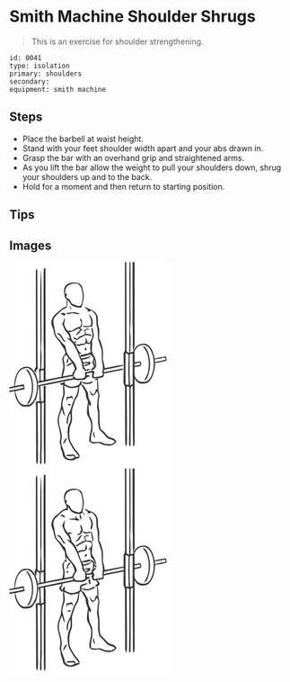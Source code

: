 # Smith Machine Shoulder Shrugs
> This is an exercise for shoulder strengthening.

``` 
id: 0041 
type: isolation 
primary: shoulders 
secondary:  
equipment: smith machine 
``` 

## Steps

 - Place the barbell at waist height.
 - Stand with your feet shoulder width apart and your abs drawn in.
 - Grasp the bar with an overhand grip and straightened arms.
 - As you lift the bar allow the weight to pull your shoulders down, shrug your shoulders up and to the back.
 - Hold for a moment and then return to starting position.

## Tips


## Images

<svg width="288" height="275pt" viewBox="0 0 216 275" xmlns="http://www.w3.org/2000/svg">
  <g fill="#FFF">
    <path d="M0 0h154.34c.09 36.65-.11 73.31.19 109.96-.14 3.7.79 7.89-1.87 10.94-.24 8.37.32 16.74-.01 25.12.03 5.54-.42 11.08 0 16.62 1.01 1.6 2.09 3.3 1.89 5.3.09 24.38.01 48.76.18 73.14-.11 1.79.95 3.29 1.82 4.75 1.31-9.57.01-19.24.54-28.85-.11-17.21-.4-34.43-.33-51.64 1.19.42 2.38.83 3.57 1.26-.1 19.14.09 38.28-.04 57.42-.37 6.99-.3 13.99-.3 20.99.47-.01 1.43-.04 1.9-.06.19-22.31.33-44.62.16-66.94-.02-3.91-.44-7.89.37-11.74.74-.62 1.52-1.19 2.32-1.73.57 27.01-.14 54.06.58 81.07 2.67-1.2 1.83-4.29 2-6.6-.19-28 .13-56-.11-83.99 1.51 2.06 2.91 4.36 5.19 5.67 3.33 2.23 7.47 1.07 11.13.55 3.16-1.13 5.06-4.27 6.7-7.02 3.15-6.06 4.3-12.95 4.51-19.71 5.2-.97 10.63-1.36 15.54-3.41-.25-1.84-.74-3.62-1.21-5.41-5.03.7-10.03 1.71-14.96 2.96-1.34-6.77-3.24-14.38-9.32-18.48-3.51-2.35-7.89-1.24-11.61-.08-3.34 1.18-5.08 4.49-7.01 7.2 1.46-4.97 1.13-10.15 1.11-15.26-.02-34.01.01-68.02-.01-102.03H216v275H0V173.38c2.33-.43 4.65-.89 6.94-1.49.4 6.93 2.64 14.48 8.28 18.94 3.33 2.84 7.9 1.84 11.82 1.32 3.53-1.12 5.71-4.56 7.17-7.77.24-.15.73-.44.97-.59 2.29-6.23 3.02-12.79 3.58-19.35 1.3 2.31 1.17 4.98 1.26 7.53.15 4.52.29 9.04.36 13.56-1.82-.05-3.63.14-5.19 1.15.24 2.44.35 4.89.36 7.34.07 23.67.01 47.34.17 71.01-.1 1.8.94 3.33 1.8 4.82 1.34-9.56.03-19.22.55-28.82-.12-17.9-.36-35.79-.36-53.68 1.2.41 2.41.82 3.61 1.24-.1 19.79.09 39.58-.04 59.37-.36 7.01-.31 14.03-.3 21.05l1.9-.04c.07-6.32-.22-12.65.22-18.96.15-20.74-.27-41.5.07-62.24l2.93-.6c-.3 27.45-.27 54.93.18 82.38 1.35-.73 2.28-1.81 1.98-3.44.03-33.66-.07-67.32.19-100.99-.68-.03-2.02-.11-2.69-.14-.06 6.61.02 13.21-.04 19.82-.84.36-2.52 1.07-3.36 1.42-.63-6.98-.76-13.98-.92-20.98 15.02-2.39 29.78-6.16 44.75-8.81 4.1 1.44 8.57.52 12.83.53 2.16.06 3.2-2.05 4.54-3.36 1.31-.84 3.14-.67 4.23-1.88-.88-1.58-6.16-.01-4.49-3.22 2.13-.75 4.46-1.11 6.7-1.37 1.68.7.26 2.91.39 4.25.08.97.11 1.96.36 2.92 2.25 1.47 4.91.6 7.3.06 2.57-.13 5.62.31 7.6-1.72.61-1.3.67-2.77.95-4.16 7.5-1.38 14.94-3.07 22.45-4.43.87-.44 3.83-.2 2.59-1.83-.25-.09-.75-.26-1-.35-8.25 1.58-16.46 3.4-24.73 4.9.16-.79.46-2.35.61-3.13 8.46-2.02 17.05-3.45 25.5-5.46-.06-.27-.17-.79-.23-1.06-8.25.46-16.36 2.98-24.54 4.33.08-4-1.54-7.67-2.36-11.5-.09-5.65.88-11.45-.82-16.95-1.23-3.93-2.05-8.09-4.4-11.55.26-5.19 1.11-10.59-.56-15.63-1.84-4.66.04-9.81-1.65-14.51-1.31-3.46-4.23-6.28-7.69-7.59-3.28-1.27-6.28-3.19-9.66-4.24 1.34 1.91 3.21 3.31 5.12 4.61-.26.44-.78 1.34-1.04 1.78 1.89-.13 3.99.08 5.31-1.61 2.04 1.85 4.26 3.63 5.69 6.03 1.76 5.32.34 11.14 2.02 16.49 1.37 4.93.8 10.09 1.13 15.13 1.33 4.75 3.21 9.35 4.57 14.1 1.04 6.31-.15 12.82 1.43 19.07 1.2 4.57.18 9.28-.31 13.87l1.79-.6c-.73 1.11-1.37 2.29-2.23 3.32-3.2.97-6.57 1.13-9.83 1.84-.37-.48-1.12-1.42-1.49-1.9.56-1.84 1.08-3.7 1.54-5.57-1.09-.57-2.18-1.14-3.28-1.7-3 1.34-6.25 1.93-9.43 2.71-.38 2.38 1.36 6.12-1.66 7.32-3.32 1.57-7.09.58-10.6.66-1-.99-2.01-1.99-3.02-2.97-.07-3.89 2.69-6.74 4.32-10.01-.62-2.85-2.19-5.35-3.26-8.04-2.97-3.07-5.76-6.3-8.22-9.79-2.66-3.68-2.92-8.39-4.14-12.62-4.02-3.04-6.35-7.63-10.08-10.95-3.88-3.79-3.22-9.69-4.53-14.54-1.11-4.28-2.18-9.38.86-13.14 2.47-2.61 5.27-4.89 7.7-7.54 2.2-2.46 5.48-3.33 8.19-5.04 1.3-3.23.8-6.88 1.06-10.29 1.83 2.28 3.17 4.91 5.1 7.11 3.5 3 8.36 3.14 12.71 3.69 2.09-3.17 2.32-6.97 3.24-10.53 1.69-5.44-.25-10.9-1.27-16.24-.62-3.94-4.5-6.82-8.39-6.84-5.06-.53-11.18-.07-14.29 4.57-3.23 4.4-1.35 10.02-.81 14.94.91 1.03 1.82 2.07 2.73 3.11-.16 3.1-.3 6.19-.54 9.28-5.99 1.18-9.55 6.44-14.24 9.8-4.76 3.83-7.56 10.96-4.74 16.73 1.6 3.21 1.93 6.79 2.82 10.21.77 3.16 3.16 5.48 5.15 7.91 3.26 3.95 5.29 8.73 8.46 12.74.41 1.57.82 3.14 1.24 4.72-1.48 2.57-3.89 4.86-4.23 7.93.16 3.92 1.93 7.74 1.15 11.73-.72 3.94-1.92 7.79-2.13 11.82-7.1 1.47-14.26 2.67-21.33 4.25-.19-49.75.04-99.51-.17-149.26-.52.27-1.55.8-2.06 1.07-.59 5.04-.37 10.13-.46 15.2-.2 27.01.1 54.01-.05 81.02.57 12.2.31 24.42.24 36.63-.84.24-2.51.71-3.35.95.22-7.58.87-15.18.14-22.76-.39-3.61-.36-7.24-.08-10.85.58-7.67.3-15.35.21-23.03.01-18.67.11-37.35-.01-56.02-.09-6.84-.19-13.69-.96-20.49-1.29 44.07.14 88.17-.67 132.24-.42.73-2.15 1.24-1.63 2.4 1.05 4.7.66 9.52.69 14.28-.5.3-1.51.89-2.01 1.18-.94-3.6-1.94-7.19-2.94-10.77-2.91-3.12-4.62-7.9-9.17-9-4.38-.91-9.59.09-12.57 3.68-5.51 5.91-6.77 14.38-7.13 22.15-2.13.29-4.25.63-6.36 1.03l-.01-.76V0m35.31 13.96c.11 41.35-.04 82.69.2 124.04.36 2.76-2.45 4.6-2.17 7.39.62.47 1.85 1.42 2.46 1.89.02-.92.05-2.77.07-3.69 1.05-.43 2.52-.93 2.05-2.4-.48-6.03-.13-12.1-.45-18.14-.08-33.35-.14-66.7-.2-100.05-.04-4.61.11-9.22-.23-13.82-2.11.78-1.58 3.07-1.73 4.78m44.64 43.93c.67 1.96 1.39 4.02 3.12 5.31-.09-2.24-1.6-3.85-3.12-5.31m-3.32 10.04c-.07.4-.23 1.21-.31 1.62 2.26-.37 4.47-.94 6.72-1.32 3.88-.9 7.74 2.96 11.32.25-2.34-.5-4.63-1.18-6.97-1.62-3.63-.61-7.21.48-10.76 1.07m-9.17 1.37c2.27-.4 4.09.71 5.59 2.27 1.04-.48 1.38-1.64 1.85-2.58-1.86-2.13-5.5-1.46-7.44.31m38.27.15c2.51 4.61 5.13 9.96 2.81 15.23-3.45.45-7.03.99-10.43-.03.06.19.19.59.26.78 3.29 2.56 7.1.39 10.8.73 2.34-.34 1.94-3.4 2.16-5.17.53-4.48-1.86-9.13-5.6-11.54m-35.37 12.5c2.07 3.86 2.81 8.47 6.06 11.62 2.4 2.31 3.99 5.25 4.85 8.46-1.51-.56-3.04-1.06-4.63-1.31 2.99 3.16 6.96 5.41 9.18 9.27 2.15 3.97 4.87 7.72 6 12.15 1.19 4.19 3.5 7.96 4.79 12.11.63 2.67.8 5.42 1.46 8.09 1.87.29 2.77 1.31 2.73 3.07 2.95-.46 5.87-1.36 8.33-3.12-2.43-.22-4.83.37-7.06 1.28-1.14-1.71-2.24-3.45-3.34-5.18 3.37 1.1 6.46-1.46 9.56-2.44-.26-1.04-.34-2.1-.21-3.18-3.09.04-6.11.68-9.15 1.13-.75-1.18-1.37-2.44-2.03-3.66 3.1-.48 6.2-1.14 9.11-2.34 1.42-1.08 2.32-2.68 3.46-4.01 1 1.39 2.02 2.79 3.02 4.19-.57 1.98-1.37 3.92-1.56 5.98.61 1.89 1.52 3.66 2.22 5.51-1.09 1.36-4.98 2.43-3.1 4.55 2.7-.39 4.78-2.72 5.72-5.16.82-2.97-.08-6.04-.63-8.99-.57-3.7-3.62-6.36-4.47-9.96-1.28-3.91.34-7.99-.22-11.97-.62-3.91 2.68-7.14 2.32-11.02-.47-3.24-1.36-6.39-1.87-9.62-.18-.05-.55-.16-.73-.21-1.52 3.16 1.14 6.44.84 9.74.5 3.97-2.18 7.19-3.94 10.47-.7-.1-2.1-.31-2.8-.42-.23-2.22-1.24-4.18-2.43-6.02-.11 2.41.54 5.11-1 7.21-1.93 1.14-4.39.08-6.41 1.09-2.44 1.32-5.04-.33-7.51-.68.56-.46 1.67-1.39 2.22-1.85-.03-.43-.11-1.31-.15-1.74-.8.66-1.6 1.33-2.39 2-1.11-1.17-2.24-2.32-3.4-3.44-.88-3.44-.98-7.4-3.82-9.96 2.77-1 5.88-1.18 8.36-2.9 1.55-1.09 3.31-1.81 5.09-2.42.59.58 1.19 1.17 1.77 1.76-1.85 2.8-4.42 5.04-6.16 7.9 1.6-.88 3.14-1.86 4.69-2.83.97-2.18 2.47-4.02 4.53-5.24-1.14-.51-2.26-1.04-3.36-1.61 1.1-1.2 2.84-2.38 2.71-4.25.02-3.13.86-7.65-2.77-9.12.45 2.2 1.15 4.36 2.28 6.31-.51 1.59-1.05 3.18-1.57 4.77-3.28.92-6.6 1.86-9.16 4.24-1.81 1.84-4.4 1.55-6.56.51l-.36 2c-1.83-2.12-3.81-4.22-4.81-6.89-1.96-3.52.06-7.41.35-11.08-2.56 1.68-1.62 5.5-4.05 7.21m28.72 8.92c1.37 1.35 2.99 3.65 1.54 5.48-2.69 1.06-5.28 2.34-7.94 3.47-.66.84-1.31 1.69-1.95 2.55-1.88-.51-3.54-1.52-4.99-2.82-.89 3.16 2.97 3.82 5.19 4.35 1.32-1.49 2.86-2.76 4.86-3.18l1.51-1.43c1.67-.39 3.28-.99 4.73-1.93 2.82.11 5.6.65 8.31 1.42-1.18-3.25-4.86-2.92-7.67-3-.53-1.34-1.05-2.68-1.57-4.01.79-.7 1.57-1.4 2.36-2.1 1.21.42 2.43.81 3.66 1.17-1.03-.94-2.1-1.82-3.17-2.71-1.55 1.04-2.93 2.5-4.87 2.74m-36.34 4.09c1.86 1.23 4.19 2 5.39 4.01 1.67 2.41 2.64 5.42 5.1 7.19.48-.16 1.43-.49 1.91-.66-3.67-1.82-4.09-6.25-6.7-9.03-1.41-1.67-3.73-1.53-5.7-1.51m51.13 63.17c.79-.32 2.36-.97 3.15-1.29.11 4.34.36 8.67.53 13.01-.49-.1-1.46-.28-1.95-.38-.56 2.31-.96 4.86-2.73 6.61-3.15.63-4.11-3.27-5.62-5.27.53 2.4.9 5.32 3.12 6.81 3.41.98 5.3-2.9 6.4-5.41 3.01 3.3 2.03 7.59.92 11.42.29 4.33-1.37 8.63-.07 12.89 2.17 8.15-.66 16.74 2.26 24.76-.07.37-.21 1.11-.29 1.48 3.84 3.31 7.23 7.06 10.45 10.95 2.98 3.54 8.72 2.03 11.02 6.29-1.74.89-3.37 2-5.16 2.8-2.62.38-5.26-.41-7.89-.29-2.58-1.13-5.08-2.83-8.01-2.77-3.67-.11-7.5.93-10.99-.65-.08-4.74-.02-9.61 1.87-14.06.03-4.21.3-8.45-.36-12.63-.49-2.72-2.3-4.93-3.22-7.5-1.16-5.28-1.83-10.73-1.07-16.12.42.83 1.27 2.49 1.69 3.33 2.72-2.91-.14-6.3-1.35-9.16-1.8-3.34-.48-7.52-2.64-10.69-2.34-3.45-3.81-7.93-7.85-9.8l.26-2.45c4.28 3.7 10.51 3.27 15 .22.64-2.36-2.43-.57-3.48-.25-3.57 1.91-7.49.23-11.09-.63-2.52-1.7-2.37 1.73-3.23 3.24-2.16 2.29-5.5 2.75-8.45 3.3-3.99.78-7.51-1.57-11.05-2.98v-3.57c-1.34.38-2.44 1.18-3.4 2.15l-2.49-.36c-.85 2.07 2.44 3.81 3.89 2.11-1.36 5.51 1.22 11.32-1 16.66-1.75 4.66-1.9 9.68-2.31 14.58-1.99 6.95-5.78 14.06-3.8 21.46 1.86 7.89 4.79 16.18 2.1 24.26.54 1.66 1.1 3.31 1.65 4.97-1.08 3.62 1.88 6.54 2.38 9.96-.29 8.62 11.94 11.87 17.84 7.15 1.34-.4 3.09-.09 4.11-1.23 1.11-1.22.43-2.96.53-4.43-1.74-2.34-3.49-4.68-5.61-6.69-2.25-3.18-3.82-6.78-6-10.01-2.6-5.64-2.1-12.1-1.42-18.11.38-4.14 3.01-7.7 3.13-11.89.2-3.65-.28-7.3-.16-10.96.43-4.84 2.8-9.21 3.88-13.91.91-2.69 3.12-4.71 4.14-7.35 1.38-3.82 1.77-7.89 1.82-11.92.91-.92 1.83-1.83 2.74-2.75 1.4 3.13 3.22 6.05 4.96 9 1.8 2.97.57 6.78 2.2 9.83.84 1.98 2.43 3.95 1.62 6.23-.93 4.54-1.33 9.21-1.16 13.83 1.35 4.52 4.81 8.22 5.29 13.04 1.83 8.27-3.19 16.04-2.09 24.33 1.58.95 3.14 2.13 5.01 2.4 2.74.32 5.44-.88 8.17-.44 2.5.63 4.61 2.27 7.11 2.9 2.34.22 4.66.53 7 .79 3.32-1.23 7.45-2.1 8.86-5.81-1.1-1.3-2.11-2.69-3.38-3.82-2.19-.84-4.74-.74-6.67-2.21-3.38-2.26-5.26-6.07-8.55-8.43-.87-.86-2.3-1.36-2.54-2.7-2.34-7.81-.83-16.08-1.81-24.06-1.33-6.24-1.34-12.83.19-19.03.58-3.04-1.6-5.74-1.45-8.75.25-4.69-.22-9.36-.88-14l2.16-1.07c-2.68-.46-5.22.15-6.23 3.07m.73 76.07c-.41-1.46-.9-2.9-1.4-4.33.08-1.32.14-2.65.15-3.97-2.58 2.21-1.67 6.79 1.25 8.3z"/>
    <path d="M156.14 0h4.28c-.49 40.35.34 80.71-.3 121.05-1.18-.54-2.35-1.09-3.53-1.64-.26-39.8-.09-79.61-.45-119.41zM161.67 0h3c-.21 26.98.1 53.97-.07 80.95.5 9.68.35 19.38.29 29.07-.05 3.05.32 6.08.98 9.06-1.45.56-2.9 1.11-4.34 1.66-.02-8.27.93-16.55.12-24.8-.39-3.61-.38-7.25-.09-10.86.73-9.71.09-19.43.22-29.15 0-18.64.15-37.29-.11-55.93zM77.85 31.78c3.58-3.34 8.74-3.25 13.3-3.18 2.73 2.06 5.43 4.61 5.49 8.3 1.97 6.72 1.71 14.05-1 20.53-.68.34-2.04 1-2.71 1.33-2.93-.82-5.89-1.61-8.6-3-2.02-1.2-2.83-3.56-3.66-5.62-1.64-1.05-3.25-2.15-4.84-3.28.35-1.65.77-3.29 1.22-4.92-.6.12-1.8.37-2.39.49-.39-3.76.07-8.1 3.19-10.65zM105.89 109.44l2.25-1.65c.11 2.81.08 5.64-.17 8.45.26.77.77 2.31 1.03 3.07-3.49 3.76-9.28 3.19-13.82 4.87l-.85 1.75c-.35-1.44-.76-2.85-1.18-4.26l3.65 1.04c-1.27-1.55-2.91-2.73-4.19-4.25-1.84-2.9-2.89-6.21-4.35-9.31 1 .69 1.94 1.46 2.81 2.31 2.39.96 4.47-1.14 6.87-1.04 1.96.05 3.58-1.02 5.07-2.15.96.38 1.92.78 2.88 1.17m-14.55 4.46c.44.38.44.38 0 0m10.91.46c-1.33.25-2.15 2.18-1.19 3.21 1.61.74 3.14-2.95 1.19-3.21zM177.06 110.74c4.36-1.63 8.32 1.98 10.82 5.18 5.33 8.57 6.08 19.43 3.95 29.13-1.26 5.4-3.57 11.46-8.89 14.02-4.29 1.16-9.32 1.08-12.45-2.56-4.74-4.14-3.03-10.77-3.31-16.28 2.95-1.45 8.61.17 9.13-4.22-.29-1.33-.72-2.62-1.12-3.91-2.59.55-5.21.94-7.81 1.47-.22-4.87-.09-9.75-.34-14.61 1.92-4.03 5.15-8.12 10.02-8.22m1.53.87c.49 2.98 3.2 4.79 4.34 7.48 3.8 8.03 3.96 17.33 2.54 25.95-.73 4.82-3.48 8.87-5.56 13.15 2.09-.95 3.68-2.69 4.5-4.83 4.52-10.31 4.63-22.31.97-32.89-1.35-3.49-3.11-7.31-6.79-8.86zM155.21 121.13c1.3.58 2.63 1.1 3.88 1.81.42 6.67-.18 13.35-.18 20.03-.15 7 .54 13.99.43 21-1.38-.32-2.76-.66-4.13-1-.1-13.94-.19-27.89 0-41.84zM160.69 124.41c-.46-2.36 2.57-1.88 4.02-2.48.11 13.62-.01 27.24.02 40.85-.84.35-2.53 1.06-3.37 1.41-1.25-13.22-.62-26.52-.67-39.78zM94.82 126.27c5.03-.31 9.74-2.27 14.59-3.48-2.12 5.08-8.79 4.06-13.12 5.89-.49-.8-.98-1.61-1.47-2.41zM73.69 124.24c.71.04 2.12.11 2.83.15.78 1.18 1.61 2.34 2.44 3.51-2.03 1.48-2.43 3.89-2.5 6.25l1.63.44c.12-2.21.51-4.4 1.06-6.54 1.33 1.95 2.74 3.85 4.43 5.5-2.73 1.71-6.21 2.67-7.99 5.55 3.22-.59 5.98-2.43 8.62-4.25 1.2 2.3 2.51 4.61 3.05 7.17.78 3.19-3.73 4.57-2.92 7.91-4.36.9-8.73 1.69-13.09 2.6.6-2.93 1.45-5.79 2.22-8.68.64-4.31.22-8.74-.83-12.96-.64-2.27.53-4.48 1.05-6.65zM194.2 129.6c4.54-.21 8.93-1.45 13.36-2.38.5.92 1.01 1.83 1.53 2.75-4.62 1.91-9.85 1.71-14.53 3.53l-.36-3.9zM113.41 129.73c.61 2.85 1.12 5.73 1.52 8.62-1.4-2.68-2.85-5.58-1.52-8.62z"/>
    <path d="M167.2 135.33c2.33-.47 4.65-.98 6.99-1.44.35.9.61 1.83.78 2.78-2.53.86-5.18 1.27-7.81 1.68l.04-3.02zM98.7 135.38c2.46-.31 4.95-.81 7.42-.27-2.24.96-4.5 1.92-6.87 2.5-.14-.55-.41-1.67-.55-2.23zM14.48 144.6c2.42-2.79 6.28-2.89 9.65-3.53 6 2.15 9.64 8.08 11.11 14.04 2.99 9.16 1.86 19.28-2.06 27.97-1.42 2.65-3.24 5.55-6.16 6.67-3.83.33-8.41 1.77-11.56-1.28-5.07-3.78-5.63-10.46-7.95-15.84 3.93-2.15 8.62-1.8 12.75-3.43-.13-2.15-.5-4.27-1.28-6.29-3.92.84-7.86 1.57-11.8 2.31 1.51-7.09 1.84-15.19 7.3-20.62m7.46-1.51c2.6 3.69 5.57 7.29 6.58 11.82 2.98 11.4 2.09 24.61-5.29 34.22 3.86-.46 4.87-4.78 6.16-7.79 3.24-10.25 3.16-21.77-1.04-31.73-1.4-2.71-2.81-6.43-6.41-6.52zM41.75 144.7c1-.16 2.99-.47 3.99-.62.01 4.52.02 9.05.06 13.57l-4.19.51c.06-4.49-.02-8.98.14-13.46zM41.59 160.45c14.38-3.24 28.88-5.9 43.37-8.62l.04 2.88c-13.46 2.31-26.72 5.56-40.15 8.01-2.31.38-4.6.89-6.76 1.84.02-1.28.02-2.56 0-3.84 1.17-.04 2.34-.13 3.5-.27z"/>
    <path d="M0 168.51c5.94-.9 11.77-2.59 17.75-3.18.49.48 1.46 1.45 1.94 1.93-6.43 1.91-13.08 3.01-19.69 4.13v-2.88zM73.01 164.71c2.67.94 5.14 2.4 7.86 3.18 3.8.51 7.54-.73 11.24-1.42-.68 4.68-1.34 9.55-3.94 13.62-3.7 5.69-4.67 12.6-7.29 18.76-3.02 4.77-4.73 10.36-4.21 16.04.26.41.78 1.24 1.03 1.66.97-5.1.4-10.74 3.79-15.08.14 3.46.8 7.03-.16 10.43-.9 3.05-2.56 5.85-3.09 9.01-.99 8.24-.49 17.26 4.73 24.1 2.2 5.46 6.93 9.11 9.88 14.09-1.33.55-2.75.79-4.16.96-.88-1.33-1.37-4.06-3.56-3.54-2.84.42-5.77.21-8.57.73-.23.3-.7.92-.94 1.23 3.48.27 7.02.74 10.41-.4.32.99 1.58 2.25.16 3.01-3.9 2.82-11.12.93-12.15-4.07-.97-7.08-6.56-13.57-4.31-20.9 1.59-9.61-4.97-18.45-3.52-28.04.8-3.97 2.08-7.86 3.82-11.52 1.66 2.66 1.34 6.82 4.46 8.37-1.65-4.93-2.59-10.03-3.88-15.05.21-4.48 1.89-8.62 3.19-12.84.63-4.1-.6-8.23-.79-12.33m3.49 15.11c-.18 1.83-.34 3.66-.39 5.5.56-1.09 1.07-2.2 1.56-3.31 1.71-.49 3.43-.96 5.14-1.47.79 1 1.61 1.97 2.47 2.91-.46-1.82-1.08-3.6-1.72-5.36-2.23 1.03-4.59 1.75-7.06 1.73m1.14 9.27c.55 2.19 2.42 2.22 4.27 1.78.57-2.64-2.8-1.35-4.27-1.78m-6 53.64c3.04-1.81 4-5.32 5.54-8.27-3.56.92-4.5 5.24-5.54 8.27z"/>
  </g>
  <g fill="#333">
    <path d="M154.34 0h1.8c.36 39.8.19 79.61.45 119.41 1.18.55 2.35 1.1 3.53 1.64.64-40.34-.19-80.7.3-121.05h1.25c.26 18.64.11 37.29.11 55.93-.13 9.72.51 19.44-.22 29.15-.29 3.61-.3 7.25.09 10.86.81 8.25-.14 16.53-.12 24.8 1.44-.55 2.89-1.1 4.34-1.66-.66-2.98-1.03-6.01-.98-9.06.06-9.69.21-19.39-.29-29.07.17-26.98-.14-53.97.07-80.95h2.59c.02 34.01-.01 68.02.01 102.03.02 5.11.35 10.29-1.11 15.26 1.93-2.71 3.67-6.02 7.01-7.2 3.72-1.16 8.1-2.27 11.61.08 6.08 4.1 7.98 11.71 9.32 18.48 4.93-1.25 9.93-2.26 14.96-2.96.47 1.79.96 3.57 1.21 5.41-4.91 2.05-10.34 2.44-15.54 3.41-.21 6.76-1.36 13.65-4.51 19.71-1.64 2.75-3.54 5.89-6.7 7.02-3.66.52-7.8 1.68-11.13-.55-2.28-1.31-3.68-3.61-5.19-5.67.24 27.99-.08 55.99.11 83.99-.17 2.31.67 5.4-2 6.6-.72-27.01-.01-54.06-.58-81.07-.8.54-1.58 1.11-2.32 1.73-.81 3.85-.39 7.83-.37 11.74.17 22.32.03 44.63-.16 66.94-.47.02-1.43.05-1.9.06 0-7-.07-14 .3-20.99.13-19.14-.06-38.28.04-57.42-1.19-.43-2.38-.84-3.57-1.26-.07 17.21.22 34.43.33 51.64-.53 9.61.77 19.28-.54 28.85-.87-1.46-1.93-2.96-1.82-4.75-.17-24.38-.09-48.76-.18-73.14.2-2-.88-3.7-1.89-5.3-.42-5.54.03-11.08 0-16.62.33-8.38-.23-16.75.01-25.12 2.66-3.05 1.73-7.24 1.87-10.94-.3-36.65-.1-73.31-.19-109.96m22.72 110.74c-4.87.1-8.1 4.19-10.02 8.22.25 4.86.12 9.74.34 14.61 2.6-.53 5.22-.92 7.81-1.47.4 1.29.83 2.58 1.12 3.91-.52 4.39-6.18 2.77-9.13 4.22.28 5.51-1.43 12.14 3.31 16.28 3.13 3.64 8.16 3.72 12.45 2.56 5.32-2.56 7.63-8.62 8.89-14.02 2.13-9.7 1.38-20.56-3.95-29.13-2.5-3.2-6.46-6.81-10.82-5.18m-21.85 10.39c-.19 13.95-.1 27.9 0 41.84 1.37.34 2.75.68 4.13 1 .11-7.01-.58-14-.43-21 0-6.68.6-13.36.18-20.03-1.25-.71-2.58-1.23-3.88-1.81m5.48 3.28c.05 13.26-.58 26.56.67 39.78.84-.35 2.53-1.06 3.37-1.41-.03-13.61.09-27.23-.02-40.85-1.45.6-4.48.12-4.02 2.48m33.51 5.19l.36 3.9c4.68-1.82 9.91-1.62 14.53-3.53-.52-.92-1.03-1.83-1.53-2.75-4.43.93-8.82 2.17-13.36 2.38m-27 5.73l-.04 3.02c2.63-.41 5.28-.82 7.81-1.68-.17-.95-.43-1.88-.78-2.78-2.34.46-4.66.97-6.99 1.44zM46.12 8.84c.51-.27 1.54-.8 2.06-1.07.21 49.75-.02 99.51.17 149.26 7.07-1.58 14.23-2.78 21.33-4.25.21-4.03 1.41-7.88 2.13-11.82.78-3.99-.99-7.81-1.15-11.73.34-3.07 2.75-5.36 4.23-7.93-.42-1.58-.83-3.15-1.24-4.72-3.17-4.01-5.2-8.79-8.46-12.74-1.99-2.43-4.38-4.75-5.15-7.91-.89-3.42-1.22-7-2.82-10.21-2.82-5.77-.02-12.9 4.74-16.73 4.69-3.36 8.25-8.62 14.24-9.8.24-3.09.38-6.18.54-9.28-.91-1.04-1.82-2.08-2.73-3.11-.54-4.92-2.42-10.54.81-14.94 3.11-4.64 9.23-5.1 14.29-4.57 3.89.02 7.77 2.9 8.39 6.84 1.02 5.34 2.96 10.8 1.27 16.24-.92 3.56-1.15 7.36-3.24 10.53-4.35-.55-9.21-.69-12.71-3.69-1.93-2.2-3.27-4.83-5.1-7.11-.26 3.41.24 7.06-1.06 10.29-2.71 1.71-5.99 2.58-8.19 5.04-2.43 2.65-5.23 4.93-7.7 7.54-3.04 3.76-1.97 8.86-.86 13.14 1.31 4.85.65 10.75 4.53 14.54 3.73 3.32 6.06 7.91 10.08 10.95 1.22 4.23 1.48 8.94 4.14 12.62 2.46 3.49 5.25 6.72 8.22 9.79 1.07 2.69 2.64 5.19 3.26 8.04-1.63 3.27-4.39 6.12-4.32 10.01 1.01.98 2.02 1.98 3.02 2.97 3.51-.08 7.28.91 10.6-.66 3.02-1.2 1.28-4.94 1.66-7.32 3.18-.78 6.43-1.37 9.43-2.71 1.1.56 2.19 1.13 3.28 1.7-.46 1.87-.98 3.73-1.54 5.57.37.48 1.12 1.42 1.49 1.9 3.26-.71 6.63-.87 9.83-1.84.86-1.03 1.5-2.21 2.23-3.32l-1.79.6c.49-4.59 1.51-9.3.31-13.87-1.58-6.25-.39-12.76-1.43-19.07-1.36-4.75-3.24-9.35-4.57-14.1-.33-5.04.24-10.2-1.13-15.13-1.68-5.35-.26-11.17-2.02-16.49-1.43-2.4-3.65-4.18-5.69-6.03-1.32 1.69-3.42 1.48-5.31 1.61.26-.44.78-1.34 1.04-1.78-1.91-1.3-3.78-2.7-5.12-4.61 3.38 1.05 6.38 2.97 9.66 4.24 3.46 1.31 6.38 4.13 7.69 7.59 1.69 4.7-.19 9.85 1.65 14.51 1.67 5.04.82 10.44.56 15.63 2.35 3.46 3.17 7.62 4.4 11.55 1.7 5.5.73 11.3.82 16.95.82 3.83 2.44 7.5 2.36 11.5 8.18-1.35 16.29-3.87 24.54-4.33.06.27.17.79.23 1.06-8.45 2.01-17.04 3.44-25.5 5.46-.15.78-.45 2.34-.61 3.13 8.27-1.5 16.48-3.32 24.73-4.9.25.09.75.26 1 .35 1.24 1.63-1.72 1.39-2.59 1.83-7.51 1.36-14.95 3.05-22.45 4.43-.28 1.39-.34 2.86-.95 4.16-1.98 2.03-5.03 1.59-7.6 1.72-2.39.54-5.05 1.41-7.3-.06-.25-.96-.28-1.95-.36-2.92-.13-1.34 1.29-3.55-.39-4.25-2.24.26-4.57.62-6.7 1.37-1.67 3.21 3.61 1.64 4.49 3.22-1.09 1.21-2.92 1.04-4.23 1.88-1.34 1.31-2.38 3.42-4.54 3.36-4.26-.01-8.73.91-12.83-.53-14.97 2.65-29.73 6.42-44.75 8.81.16 7 .29 14 .92 20.98.84-.35 2.52-1.06 3.36-1.42.06-6.61-.02-13.21.04-19.82.67.03 2.01.11 2.69.14-.26 33.67-.16 67.33-.19 100.99.3 1.63-.63 2.71-1.98 3.44-.45-27.45-.48-54.93-.18-82.38l-2.93.6c-.34 20.74.08 41.5-.07 62.24-.44 6.31-.15 12.64-.22 18.96l-1.9.04c-.01-7.02-.06-14.04.3-21.05.13-19.79-.06-39.58.04-59.37-1.2-.42-2.41-.83-3.61-1.24 0 17.89.24 35.78.36 53.68-.52 9.6.79 19.26-.55 28.82-.86-1.49-1.9-3.02-1.8-4.82-.16-23.67-.1-47.34-.17-71.01-.01-2.45-.12-4.9-.36-7.34 1.56-1.01 3.37-1.2 5.19-1.15-.07-4.52-.21-9.04-.36-13.56-.09-2.55.04-5.22-1.26-7.53-.56 6.56-1.29 13.12-3.58 19.35-.24.15-.73.44-.97.59-1.46 3.21-3.64 6.65-7.17 7.77-3.92.52-8.49 1.52-11.82-1.32-5.64-4.46-7.88-12.01-8.28-18.94-2.29.6-4.61 1.06-6.94 1.49v-1.99c6.61-1.12 13.26-2.22 19.69-4.13-.48-.48-1.45-1.45-1.94-1.93-5.98.59-11.81 2.28-17.75 3.18v-2.59l.01.76c2.11-.4 4.23-.74 6.36-1.03.36-7.77 1.62-16.24 7.13-22.15 2.98-3.59 8.19-4.59 12.57-3.68 4.55 1.1 6.26 5.88 9.17 9 1 3.58 2 7.17 2.94 10.77.5-.29 1.51-.88 2.01-1.18-.03-4.76.36-9.58-.69-14.28-.52-1.16 1.21-1.67 1.63-2.4.81-44.07-.62-88.17.67-132.24.77 6.8.87 13.65.96 20.49.12 18.67.02 37.35.01 56.02.09 7.68.37 15.36-.21 23.03-.28 3.61-.31 7.24.08 10.85.73 7.58.08 15.18-.14 22.76.84-.24 2.51-.71 3.35-.95.07-12.21.33-24.43-.24-36.63.15-27.01-.15-54.01.05-81.02.09-5.07-.13-10.16.46-15.2m31.73 22.94c-3.12 2.55-3.58 6.89-3.19 10.65.59-.12 1.79-.37 2.39-.49-.45 1.63-.87 3.27-1.22 4.92 1.59 1.13 3.2 2.23 4.84 3.28.83 2.06 1.64 4.42 3.66 5.62 2.71 1.39 5.67 2.18 8.6 3 .67-.33 2.03-.99 2.71-1.33 2.71-6.48 2.97-13.81 1-20.53-.06-3.69-2.76-6.24-5.49-8.3-4.56-.07-9.72-.16-13.3 3.18m-4.16 92.46c-.52 2.17-1.69 4.38-1.05 6.65 1.05 4.22 1.47 8.65.83 12.96-.77 2.89-1.62 5.75-2.22 8.68 4.36-.91 8.73-1.7 13.09-2.6-.81-3.34 3.7-4.72 2.92-7.91-.54-2.56-1.85-4.87-3.05-7.17-2.64 1.82-5.4 3.66-8.62 4.25 1.78-2.88 5.26-3.84 7.99-5.55-1.69-1.65-3.1-3.55-4.43-5.5-.55 2.14-.94 4.33-1.06 6.54l-1.63-.44c.07-2.36.47-4.77 2.5-6.25-.83-1.17-1.66-2.33-2.44-3.51-.71-.04-2.12-.11-2.83-.15M14.48 144.6c-5.46 5.43-5.79 13.53-7.3 20.62 3.94-.74 7.88-1.47 11.8-2.31.78 2.02 1.15 4.14 1.28 6.29-4.13 1.63-8.82 1.28-12.75 3.43 2.32 5.38 2.88 12.06 7.95 15.84 3.15 3.05 7.73 1.61 11.56 1.28 2.92-1.12 4.74-4.02 6.16-6.67 3.92-8.69 5.05-18.81 2.06-27.97-1.47-5.96-5.11-11.89-11.11-14.04-3.37.64-7.23.74-9.65 3.53m27.27.1c-.16 4.48-.08 8.97-.14 13.46l4.19-.51c-.04-4.52-.05-9.05-.06-13.57-1 .15-2.99.46-3.99.62m-.16 15.75c-1.16.14-2.33.23-3.5.27.02 1.28.02 2.56 0 3.84 2.16-.95 4.45-1.46 6.76-1.84 13.43-2.45 26.69-5.7 40.15-8.01l-.04-2.88c-14.49 2.72-28.99 5.38-43.37 8.62z"/>
    <path d="M35.31 13.96c.15-1.71-.38-4 1.73-4.78.34 4.6.19 9.21.23 13.82.06 33.35.12 66.7.2 100.05.32 6.04-.03 12.11.45 18.14.47 1.47-1 1.97-2.05 2.4-.02.92-.05 2.77-.07 3.69-.61-.47-1.84-1.42-2.46-1.89-.28-2.79 2.53-4.63 2.17-7.39-.24-41.35-.09-82.69-.2-124.04zM79.95 57.89c1.52 1.46 3.03 3.07 3.12 5.31-1.73-1.29-2.45-3.35-3.12-5.31zM76.63 67.93c3.55-.59 7.13-1.68 10.76-1.07 2.34.44 4.63 1.12 6.97 1.62-3.58 2.71-7.44-1.15-11.32-.25-2.25.38-4.46.95-6.72 1.32.08-.41.24-1.22.31-1.62zM67.46 69.3c1.94-1.77 5.58-2.44 7.44-.31-.47.94-.81 2.1-1.85 2.58-1.5-1.56-3.32-2.67-5.59-2.27zM105.73 69.45c3.74 2.41 6.13 7.06 5.6 11.54-.22 1.77.18 4.83-2.16 5.17-3.7-.34-7.51 1.83-10.8-.73-.07-.19-.2-.59-.26-.78 3.4 1.02 6.98.48 10.43.03 2.32-5.27-.3-10.62-2.81-15.23z"/>
    <path d="M70.36 81.95c2.43-1.71 1.49-5.53 4.05-7.21-.29 3.67-2.31 7.56-.35 11.08 1 2.67 2.98 4.77 4.81 6.89l.36-2c2.16 1.04 4.75 1.33 6.56-.51 2.56-2.38 5.88-3.32 9.16-4.24.52-1.59 1.06-3.18 1.57-4.77-1.13-1.95-1.83-4.11-2.28-6.31 3.63 1.47 2.79 5.99 2.77 9.12.13 1.87-1.61 3.05-2.71 4.25 1.1.57 2.22 1.1 3.36 1.61-2.06 1.22-3.56 3.06-4.53 5.24-1.55.97-3.09 1.95-4.69 2.83 1.74-2.86 4.31-5.1 6.16-7.9-.58-.59-1.18-1.18-1.77-1.76-1.78.61-3.54 1.33-5.09 2.42-2.48 1.72-5.59 1.9-8.36 2.9 2.84 2.56 2.94 6.52 3.82 9.96 1.16 1.12 2.29 2.27 3.4 3.44.79-.67 1.59-1.34 2.39-2 .04.43.12 1.31.15 1.74-.55.46-1.66 1.39-2.22 1.85 2.47.35 5.07 2 7.51.68 2.02-1.01 4.48.05 6.41-1.09 1.54-2.1.89-4.8 1-7.21 1.19 1.84 2.2 3.8 2.43 6.02.7.11 2.1.32 2.8.42 1.76-3.28 4.44-6.5 3.94-10.47.3-3.3-2.36-6.58-.84-9.74.18.05.55.16.73.21.51 3.23 1.4 6.38 1.87 9.62.36 3.88-2.94 7.11-2.32 11.02.56 3.98-1.06 8.06.22 11.97.85 3.6 3.9 6.26 4.47 9.96.55 2.95 1.45 6.02.63 8.99-.94 2.44-3.02 4.77-5.72 5.16-1.88-2.12 2.01-3.19 3.1-4.55-.7-1.85-1.61-3.62-2.22-5.51.19-2.06.99-4 1.56-5.98-1-1.4-2.02-2.8-3.02-4.19-1.14 1.33-2.04 2.93-3.46 4.01-2.91 1.2-6.01 1.86-9.11 2.34.66 1.22 1.28 2.48 2.03 3.66 3.04-.45 6.06-1.09 9.15-1.13-.13 1.08-.05 2.14.21 3.18-3.1.98-6.19 3.54-9.56 2.44 1.1 1.73 2.2 3.47 3.34 5.18 2.23-.91 4.63-1.5 7.06-1.28-2.46 1.76-5.38 2.66-8.33 3.12.04-1.76-.86-2.78-2.73-3.07-.66-2.67-.83-5.42-1.46-8.09-1.29-4.15-3.6-7.92-4.79-12.11-1.13-4.43-3.85-8.18-6-12.15-2.22-3.86-6.19-6.11-9.18-9.27 1.59.25 3.12.75 4.63 1.31-.86-3.21-2.45-6.15-4.85-8.46-3.25-3.15-3.99-7.76-6.06-11.62m35.53 27.49c-.96-.39-1.92-.79-2.88-1.17-1.49 1.13-3.11 2.2-5.07 2.15-2.4-.1-4.48 2-6.87 1.04-.87-.85-1.81-1.62-2.81-2.31 1.46 3.1 2.51 6.41 4.35 9.31 1.28 1.52 2.92 2.7 4.19 4.25l-3.65-1.04c.42 1.41.83 2.82 1.18 4.26l.85-1.75c4.54-1.68 10.33-1.11 13.82-4.87-.26-.76-.77-2.3-1.03-3.07.25-2.81.28-5.64.17-8.45l-2.25 1.65m-11.07 16.83c.49.8.98 1.61 1.47 2.41 4.33-1.83 11-.81 13.12-5.89-4.85 1.21-9.56 3.17-14.59 3.48m18.59 3.46c-1.33 3.04.12 5.94 1.52 8.62-.4-2.89-.91-5.77-1.52-8.62m-14.71 5.65c.14.56.41 1.68.55 2.23 2.37-.58 4.63-1.54 6.87-2.5-2.47-.54-4.96-.04-7.42.27z"/>
    <path d="M99.08 90.87c1.94-.24 3.32-1.7 4.87-2.74 1.07.89 2.14 1.77 3.17 2.71-1.23-.36-2.45-.75-3.66-1.17-.79.7-1.57 1.4-2.36 2.1.52 1.33 1.04 2.67 1.57 4.01 2.81.08 6.49-.25 7.67 3-2.71-.77-5.49-1.31-8.31-1.42-1.45.94-3.06 1.54-4.73 1.93l-1.51 1.43c-2 .42-3.54 1.69-4.86 3.18-2.22-.53-6.08-1.19-5.19-4.35 1.45 1.3 3.11 2.31 4.99 2.82.64-.86 1.29-1.71 1.95-2.55 2.66-1.13 5.25-2.41 7.94-3.47 1.45-1.83-.17-4.13-1.54-5.48zM62.74 94.96c1.97-.02 4.29-.16 5.7 1.51 2.61 2.78 3.03 7.21 6.7 9.03-.48.17-1.43.5-1.91.66-2.46-1.77-3.43-4.78-5.1-7.19-1.2-2.01-3.53-2.78-5.39-4.01zM178.59 111.61c3.68 1.55 5.44 5.37 6.79 8.86 3.66 10.58 3.55 22.58-.97 32.89-.82 2.14-2.41 3.88-4.5 4.83 2.08-4.28 4.83-8.33 5.56-13.15 1.42-8.62 1.26-17.92-2.54-25.95-1.14-2.69-3.85-4.5-4.34-7.48zM91.34 113.9c.44.38.44.38 0 0zM102.25 114.36c1.95.26.42 3.95-1.19 3.21-.96-1.03-.14-2.96 1.19-3.21zM21.94 143.09c3.6.09 5.01 3.81 6.41 6.52 4.2 9.96 4.28 21.48 1.04 31.73-1.29 3.01-2.3 7.33-6.16 7.79 7.38-9.61 8.27-22.82 5.29-34.22-1.01-4.53-3.98-8.13-6.58-11.82zM113.87 158.13c1.01-2.92 3.55-3.53 6.23-3.07l-2.16 1.07c.66 4.64 1.13 9.31.88 14-.15 3.01 2.03 5.71 1.45 8.75-1.53 6.2-1.52 12.79-.19 19.03.98 7.98-.53 16.25 1.81 24.06.24 1.34 1.67 1.84 2.54 2.7 3.29 2.36 5.17 6.17 8.55 8.43 1.93 1.47 4.48 1.37 6.67 2.21 1.27 1.13 2.28 2.52 3.38 3.82-1.41 3.71-5.54 4.58-8.86 5.81-2.34-.26-4.66-.57-7-.79-2.5-.63-4.61-2.27-7.11-2.9-2.73-.44-5.43.76-8.17.44-1.87-.27-3.43-1.45-5.01-2.4-1.1-8.29 3.92-16.06 2.09-24.33-.48-4.82-3.94-8.52-5.29-13.04-.17-4.62.23-9.29 1.16-13.83.81-2.28-.78-4.25-1.62-6.23-1.63-3.05-.4-6.86-2.2-9.83-1.74-2.95-3.56-5.87-4.96-9-.91.92-1.83 1.83-2.74 2.75-.05 4.03-.44 8.1-1.82 11.92-1.02 2.64-3.23 4.66-4.14 7.35-1.08 4.7-3.45 9.07-3.88 13.91-.12 3.66.36 7.31.16 10.96-.12 4.19-2.75 7.75-3.13 11.89-.68 6.01-1.18 12.47 1.42 18.11 2.18 3.23 3.75 6.83 6 10.01 2.12 2.01 3.87 4.35 5.61 6.69-.1 1.47.58 3.21-.53 4.43-1.02 1.14-2.77.83-4.11 1.23-5.9 4.72-18.13 1.47-17.84-7.15-.5-3.42-3.46-6.34-2.38-9.96-.55-1.66-1.11-3.31-1.65-4.97 2.69-8.08-.24-16.37-2.1-24.26-1.98-7.4 1.81-14.51 3.8-21.46.41-4.9.56-9.92 2.31-14.58 2.22-5.34-.36-11.15 1-16.66-1.45 1.7-4.74-.04-3.89-2.11l2.49.36c.96-.97 2.06-1.77 3.4-2.15v3.57c3.54 1.41 7.06 3.76 11.05 2.98 2.95-.55 6.29-1.01 8.45-3.3.86-1.51.71-4.94 3.23-3.24 3.6.86 7.52 2.54 11.09.63 1.05-.32 4.12-2.11 3.48.25-4.49 3.05-10.72 3.48-15-.22l-.26 2.45c4.04 1.87 5.51 6.35 7.85 9.8 2.16 3.17.84 7.35 2.64 10.69 1.21 2.86 4.07 6.25 1.35 9.16-.42-.84-1.27-2.5-1.69-3.33-.76 5.39-.09 10.84 1.07 16.12.92 2.57 2.73 4.78 3.22 7.5.66 4.18.39 8.42.36 12.63-1.89 4.45-1.95 9.32-1.87 14.06 3.49 1.58 7.32.54 10.99.65 2.93-.06 5.43 1.64 8.01 2.77 2.63-.12 5.27.67 7.89.29 1.79-.8 3.42-1.91 5.16-2.8-2.3-4.26-8.04-2.75-11.02-6.29-3.22-3.89-6.61-7.64-10.45-10.95.08-.37.22-1.11.29-1.48-2.92-8.02-.09-16.61-2.26-24.76-1.3-4.26.36-8.56.07-12.89 1.11-3.83 2.09-8.12-.92-11.42-1.1 2.51-2.99 6.39-6.4 5.41-2.22-1.49-2.59-4.41-3.12-6.81 1.51 2 2.47 5.9 5.62 5.27 1.77-1.75 2.17-4.3 2.73-6.61.49.1 1.46.28 1.95.38-.17-4.34-.42-8.67-.53-13.01-.79.32-2.36.97-3.15 1.29m-40.86 6.58c.19 4.1 1.42 8.23.79 12.33-1.3 4.22-2.98 8.36-3.19 12.84 1.29 5.02 2.23 10.12 3.88 15.05-3.12-1.55-2.8-5.71-4.46-8.37a49.793 49.793 0 0 0-3.82 11.52c-1.45 9.59 5.11 18.43 3.52 28.04-2.25 7.33 3.34 13.82 4.31 20.9 1.03 5 8.25 6.89 12.15 4.07 1.42-.76.16-2.02-.16-3.01-3.39 1.14-6.93.67-10.41.4.24-.31.71-.93.94-1.23 2.8-.52 5.73-.31 8.57-.73 2.19-.52 2.68 2.21 3.56 3.54 1.41-.17 2.83-.41 4.16-.96-2.95-4.98-7.68-8.63-9.88-14.09-5.22-6.84-5.72-15.86-4.73-24.1.53-3.16 2.19-5.96 3.09-9.01.96-3.4.3-6.97.16-10.43-3.39 4.34-2.82 9.98-3.79 15.08-.25-.42-.77-1.25-1.03-1.66-.52-5.68 1.19-11.27 4.21-16.04 2.62-6.16 3.59-13.07 7.29-18.76 2.6-4.07 3.26-8.94 3.94-13.62-3.7.69-7.44 1.93-11.24 1.42-2.72-.78-5.19-2.24-7.86-3.18z"/>
    <path d="M76.5 179.82c2.47.02 4.83-.7 7.06-1.73.64 1.76 1.26 3.54 1.72 5.36-.86-.94-1.68-1.91-2.47-2.91-1.71.51-3.43.98-5.14 1.47-.49 1.11-1 2.22-1.56 3.31.05-1.84.21-3.67.39-5.5zM77.64 189.09c1.47.43 4.84-.86 4.27 1.78-1.85.44-3.72.41-4.27-1.78zM114.6 234.2c-2.92-1.51-3.83-6.09-1.25-8.3-.01 1.32-.07 2.65-.15 3.97.5 1.43.99 2.87 1.4 4.33zM71.64 242.73c1.04-3.03 1.98-7.35 5.54-8.27-1.54 2.95-2.5 6.46-5.54 8.27z"/>
  </g>
</svg>

<svg width="288" height="275pt" viewBox="0 0 216 275" xmlns="http://www.w3.org/2000/svg">
  <g fill="#FFF">
    <path d="M0 0h154.34c.07 36.68-.07 73.37.17 110.05.2 1.83-.92 3.29-1.84 4.73-.1 5.28-.07 10.57 0 15.85-8.53 1.3-16.95 3.18-25.42 4.82.07-3.98-1.51-7.63-2.35-11.43-.11-5.68.87-11.52-.84-17.06-1.23-3.91-2.04-8.05-4.39-11.5.25-5.2 1.12-10.61-.56-15.67-1.82-4.63.02-9.75-1.64-14.43-1.02-3.21-3.83-5.31-6.35-7.33-3.92-.86-7.16-3.4-10.98-4.56 1.32 1.91 3.16 3.32 5.06 4.61-.24.47-.74 1.42-.99 1.9 1.89-.22 3.94-.17 5.36-1.67 2 1.83 4.19 3.58 5.6 5.94 1.81 5.34.34 11.19 2.04 16.57 1.37 4.89.8 10.03 1.12 15.04 1.1 3.79 2.43 7.52 3.71 11.26 2 5.07 1.07 10.62 1.47 15.93.05 4.06 1.73 7.94 1.37 12.03-.17 2.62-.55 5.23-.85 7.85.44-.13 1.31-.38 1.74-.5-.72 1.09-1.36 2.23-2.18 3.25-3.2.95-6.57 1.12-9.83 1.82-.38-.47-1.14-1.42-1.52-1.89 1.36-2.53 2.03-5.72-1-7.36 2.02-1.66 3.83-3.58 4.96-5.97-1.4.49-2.77 1.01-4.15 1.55.82-1.68 1.66-3.35 2.51-5.01-.82-1.42-1.38-2.95-1.78-4.54-.71-.68-1.43-1.37-2.14-2.04-1.3-.32-2.6-.64-3.88-.98-3.34 1.02-6.75 1.75-10.13 2.6-1.93-3.73-3.49-7.63-4.29-11.76 1.22-.5 2.44-1.01 3.66-1.51 2.34-.17 5.09-.09 6.6-2.25 2.22-2.09.34-5.18-.57-7.45-.08 2.66-.3 5.36-1.36 7.84-3.22-.33-6.42.15-9.21 1.84-1.89-4.82-4.17-9.66-8.22-13.06-.78-3.49-1.3-7.23-3.81-10 1.66-.46 3.33-.84 5.01-1.23-1.69-.57-3.39-1.11-5.07-1.69-.17.53-.49 1.59-.65 2.12-2.33-2.89-4.97-5.93-5.49-9.74.08-2.88.82-5.68 1.03-8.55-1.36 2.51-2.5 5.13-3.71 7.71 1.71 3.9 2.81 8.21 5.82 11.37 2.33 2.37 3.95 5.28 4.95 8.43-1.57-.45-3.15-.89-4.74-1.28 2.76 2.84 6.19 5.02 8.5 8.28 3.39 5.02 6.1 10.49 7.85 16.3 2.54 5.34 4.5 10.91 5.07 16.83 4.9 1.62 2.73 7.4 3.3 11.25-3.71 2.55-8.24 1.91-12.46 1.72-1-1-2.01-2-3.02-2.99-.04-3.89 2.71-6.74 4.33-10.01-1.37-6.97-6.91-11.64-10.97-17.05-3.07-3.8-3.4-8.84-4.66-13.37-2.43-2.01-4.53-4.36-6.34-6.94-1.91-2.72-5.18-4.47-6.14-7.81-1.41-4.48-1.51-9.24-2.8-13.75-1.16-4.13-.4-9.08 3.16-11.82 4.77-3.9 8.54-10.58 15.65-9.77.21-1.55.41-3.1.62-4.65 1.62 2.75 2.74 6.3 5.98 7.59 3 1.71 6.5 2.03 9.89 2.08-1.22 2.46-.76 5.12.86 7.26 2.08-1.93-.1-4.76-.68-6.89 1.05-1.17 4.08-3.73 4.17-.33l.32 1.1c.43-.05 1.28-.14 1.71-.18-.32-.37-.96-1.12-1.28-1.5-.67-.88-1.33-1.76-2.01-2.62.58-3.4 1.21-6.79 1.67-10.21.65-4.44-1.14-8.71-1.8-13.04-.68-4.39-5.22-7.16-9.46-6.92-5.65-.74-12.55 1.18-14.51 7.15-1.31 5.27-.32 11.25 2.93 15.66-.06.82-.19 2.45-.26 3.27-3.4.74-6.45 2.56-8.83 5.07-2.71 2.93-6.52 4.74-8.67 8.17-2.04 3.58-3.69 7.94-1.93 11.98 1.55 3.41 2.4 7.03 3.08 10.7.84 4.51 4.76 7.32 7.1 11 2.39 3.42 4.12 7.27 6.85 10.44 1.16 3.95.12 8.51 2.71 11.97-.12-1.2-.34-3.61-.45-4.81 2.34 3.5 4.87 6.88 7.83 9.88 1.17 3.09 3.15 5.98 3.44 9.33-.83 2.42-2.9 4.29-3.29 6.93-3.62.8-7.27 1.47-10.92 2.2.88-4.71.83-9.57-.26-14.23-.81-2.61.11-5.22.78-7.73.69.03 2.08.1 2.78.13-.21-.7-.62-2.09-.83-2.79-1.9-.08-2.26 2.52-3.35 3.69-2.22 2.71-1.48 6.26-.73 9.36 1.03 4.03.09 8.14-.83 12.09-7.46 1.36-14.92 2.75-22.33 4.36-.11-46.34-.11-92.69-.06-139.03-.08-1.81.57-4.6-2.23-3.66-.92 26.54-.26 53.11-.41 79.66-.22 15.82.52 31.62.31 47.45-1.07.41-2.13.82-3.19 1.23.84-10.92-1.17-21.79.05-32.69-.03-23.99.01-47.98-.04-71.97-.07-7.49-.16-15.01-.96-22.47-1.05 31.8-.32 63.64-.49 95.45.46 10.65-.23 21.28-.16 31.93-1.17-.47-2.34-.95-3.51-1.43-.43-36.14-.23-72.29-.39-108.43-.11-6.08.31-12.18-.44-18.23-1.15 1.49-1.63 3.3-1.52 5.17.1 39.33-.03 78.67.17 118.01-.12 2.1-1.34 3.92-1.89 5.93.01 2.1 1.29 3.89 2.11 5.74.26-2.25.49-4.5.73-6.75 1.24.66 2.45 1.38 3.62 2.16.42 4.4.02 8.84.16 13.26-.52.32-1.54.95-2.05 1.26-1.48-6.74-3.64-14-9.27-18.48-4.92-3.16-12.22-1.7-15.84 2.83-5.1 5.92-6.37 14.07-6.65 21.63-2.14.33-4.27.68-6.39 1.09l-.01-.77V0m67.42 63.17c2.23-.16 4.09.8 5.63 2.31 2.73-1.09-.65-2.99-1.69-4.08-1.33.55-2.65 1.14-3.94 1.77m20.88-.38c.05 1.01.14 3.03.19 4.04-3.26-.23-6.58-.22-9.72.82 3.64.94 7.53.05 11.06 1.62 1.64.88 3.14-.22 4.55-1-3.39.18-4.34-3.32-6.08-5.48m17.44.69c1.41 3.45 4.07 6.57 3.6 10.54.73 2.54-2.82 5.6.21 7.22 3.47-5.74 2.05-14.18-3.81-17.76M94.3 74.84c.59 2.92 1.82 5.73 1.69 8.76-.45-.32-1.34-.96-1.78-1.28.08 1.14 1.03 2.18.67 3.34-1.8 1.03-3.81 1.78-5.15 3.45 2.45-.55 5.77-.71 6.85-3.44 2.59-3.41 1-8.51-2.28-10.83m5.47 11.24c2.86 2.05 6.19-.44 9.22-.73.64 4.25 1.53 8.46 2.53 12.64 1.79-4.23-.71-8.7-1.22-12.95-1.09-.25-2.17-.51-3.24-.78-2.9 1.26-5.89.98-8.58-.66-.25 1.17 0 2.17 1.29 2.48m3.76 2.41c-1.41.84-2.77 1.78-4.23 2.55 1.45 1.47 2.47 3.65 1.37 5.64-1.27.18-2.54.32-3.81.4l-1.25 1.77c-.91.29-1.82.58-2.73.88-1.24 1.6-2.86 2.68-5.02 2.41 1 .63 2 1.26 3.01 1.9 1.31-1.56 2.85-2.94 4.92-3.31.38-.36 1.12-1.08 1.49-1.43 1.68-.39 3.3-1.01 4.76-1.94 2.67.22 5.56.12 7.81 1.81 1.36 3.21-1.68 7.26-4.69 8.55.28.21.84.64 1.11.85l1.48-1.24c.21 3.66.75 7.29 1.22 10.92 2.29 1.73 4.19 4.05 4.83 6.91.1 1.4 1.28 2.04 2.35 2.69-.84-4.68-2.69-9.04-5.64-12.77-1.46-5.79 1.71-11.64-.12-17.34-2.17-2.03-5.08-2.04-7.79-1.22a11.01 11.01 0 0 0-1.76-4.96c1.81-1.87 4.07-1.57 6.34-.96-1.19-.71-2.22-2.01-3.65-2.11m-40.84.46c2.97 1.42 5.67 3.39 6.94 6.54 1.29 1.84 2.64 5.92 5.52 4.08-3.83-1.99-4.14-6.77-7.14-9.51-1.45-1.33-3.51-1.04-5.32-1.11m29.49 4.04c-.81 2.02-3.66 2.55-3.68 4.94 1.55-.9 3.07-1.86 4.59-2.82 1.24-2.14 2.76-4.09 4.14-6.14-2.44.22-4 1.97-5.05 4.02m10.19 21.17c-1.17.52-2.24 2.21-1.32 3.38 1.7.81 4.05-4.11 1.32-3.38M76.61 134.1c2.92-.87 1.08-7.22 5.37-6.46-.46-.61-1.37-1.81-1.83-2.42-2.46 2.2-3.79 5.6-3.54 8.88m38.18-2.81c1.16 1.54 1.87-1.54 1.27-2.31-.88-2.05-1.83 1.57-1.27 2.31m-38.53 7.51c1.07 1.05 3.18-.6 2.37-1.87-1.07-.99-3.21.57-2.37 1.87zM156.15 0h4.27c-.58 38.34.49 76.69-.38 115.02-1.15-.53-2.29-1.07-3.42-1.61-.39-37.8-.07-75.61-.47-113.41zM161.67 0h3c-.17 21.99-.01 43.98-.02 65.97.06 7.35-.26 14.7.22 22.05.5 8.34-.81 16.83.98 25.07-1.4.54-2.81 1.08-4.22 1.61.76-8.55.03-17.1-.27-25.64.98-12.33.26-24.69.43-37.04-.01-17.34.13-34.68-.12-52.02z"/>
    <path d="M167.25 0H216v275H0V167.39c2.34-.44 4.68-.91 6.98-1.51.3 6.93 2.61 14.47 8.23 18.93 3.31 2.86 7.87 1.86 11.78 1.35 3.55-1.09 5.72-4.53 7.19-7.73.26-.17.76-.51 1.01-.69 2.29-6.21 3-12.76 3.58-19.31 2.28 6.7 1.03 14.07 1.6 21.06-1.83.04-3.63.31-5.29 1.11.53 5.47.44 10.96.47 16.45.08 20.33-.01 40.65.14 60.98.16 3.97-.87 8.43 1.84 11.8 1.33-9.57.03-19.24.54-28.85-.16-19.89-.37-39.78-.41-59.68 1.2.43 2.41.86 3.61 1.29.03 18.12.05 36.25.05 54.38.15 10.68-.55 21.35-.34 32.04.48-.01 1.43-.04 1.9-.05.07-6.34-.22-12.68.22-19.01.19-22.64-.36-45.31.13-67.94.72-.26 2.16-.79 2.88-1.06-.4 22.02-.08 44.05-.16 66.08.25 7.54-.11 15.09.39 22.62 1.21-.89 2.2-2 1.91-3.61.11-33.34-.18-66.69.22-100.03.09-2.67-.12-5.36-.89-7.93 7.59-1.35 15.15-2.88 22.72-4.34-1.31 2.08-2.82 4.06-3.84 6.31 1.02 1.57 2.27 2.97 3.47 4.4.5-.36 1.5-1.1 2-1.47-.95 5.89 1.19 12.03-1.13 17.71-1.57 4.45-1.58 9.2-2.15 13.83-1.43 5.48-4.05 10.73-4.31 16.46.13 6.19 2.8 11.94 3.56 18.03.39 3.77.11 7.6-.78 11.28.47 1.59.94 3.17 1.4 4.76-.43 4.26 2.41 7.82 2.84 11.95.36 4.43 5.19 6.93 9.18 7.28 4.3.68 8.19-1.61 12.07-3.05 1.47-.74 1.27-2.82.86-4.14-1.67-3.95-5.52-6.38-7.45-10.18-2.2-4.11-5.33-7.91-5.76-12.73-.6-6.32-.35-12.91 2.1-18.84 2.39-5.53.69-11.59 1.24-17.36.65-4.12 2.33-7.98 3.52-11.95.98-3.65 4-6.33 4.92-10 1-3.33 1.16-6.83 1.33-10.28.88-.9 1.76-1.79 2.64-2.67 1.42 2.86 3.07 5.61 4.67 8.38 1.98 3.11 1.05 7.07 2.58 10.35.75 2 2.15 3.97 1.54 6.21-.73 4.59-1.46 9.26-1.07 13.92 1.47 4.84 5.15 8.88 5.4 14.11 1.41 7.8-3.5 15.11-2.07 22.91 2.22 3.34 6.72 2.82 10.18 2.34 4.6-.79 8.14 3.34 12.7 3.19 4.92 1.14 10.55-.97 13.29-5.26-1.2-1.31-2.28-2.76-3.69-3.85-2.32-.96-5.04-1.02-7.06-2.65-2.85-2.2-4.76-5.35-7.54-7.62-1.26-1.18-2.98-2.12-3.29-3.97-2.06-7.88-.48-16.14-1.75-24.12-1.1-5.61-1.07-11.47.13-17.06.96-3.71-1.41-7.18-1.17-10.89.06-4.27-.27-8.54-.93-12.76.59-.29 1.79-.86 2.38-1.14.04-.83.08-1.65.13-2.47a156.3 156.3 0 0 1-3.4-3.92c2.51-.41 5.2-.25 7.55-1.35 1.94-.82 1.52-3.34 2.09-5 8.72-1.55 17.35-3.51 26.05-5.16-.01 6.42-.51 12.86-.08 19.28 1.23 1.92 2 4.1 1.84 6.41.18 23.67.02 47.35.2 71.02.17 3.98-.89 8.47 1.84 11.84 1.32-9.54.03-19.19.54-28.77-.14-19.25-.36-38.5-.4-57.75 1.22.46 2.44.92 3.67 1.38-.13 17.43.03 34.87-.02 52.3.15 10.68-.56 21.34-.34 32.02.48 0 1.42-.02 1.9-.03.38-28.42.1-56.85.21-85.28.75-.11 2.27-.33 3.03-.43-.44 17.24-.04 34.49-.17 51.74.38 11.56-.28 23.15.42 34.71 2.47-1.4 1.83-4.33 1.94-6.68-.2-29.99.15-60-.14-89.98 1.38 1.84 2.65 3.83 4.54 5.19 3.72 2.82 8.83 1.74 12.95.57 7.87-6.12 9.64-16.93 10.07-26.3 5.21-.91 10.58-1.45 15.56-3.34-.25-1.86-.75-3.67-1.22-5.48-5.04.71-10.04 1.72-14.97 2.95-1.34-6.76-3.24-14.36-9.29-18.45-3.52-2.39-7.93-1.26-11.66-.09-3.27 1.16-5 4.38-6.89 7.04.54-2.68 1.08-5.37 1.04-8.11-.08-34.34 0-68.69-.05-103.03zM77.8 31.82c3.58-3.38 8.77-3.28 13.36-3.23 2.72 2.06 5.42 4.62 5.48 8.3 2.07 6.75 1.51 14.02-1 20.57-.94.43-1.88.86-2.82 1.3-2.9-.84-5.86-1.63-8.55-3.03-1.96-1.24-2.77-3.54-3.6-5.58-1.65-1.06-3.26-2.18-4.85-3.33.36-1.63.78-3.25 1.23-4.86-.6.11-1.8.34-2.4.46-.38-3.73.08-8.05 3.15-10.6z"/>
    <path d="M171.08 107.18c2.54-2.43 6.27-2.51 9.56-2.89 4.06 1.66 7.43 4.87 9.1 8.94 4.12 9.72 4.22 21.01.57 30.88-1.46 3.58-3.64 7.27-7.3 8.93-4.32 1.21-9.42 1.12-12.56-2.57-4.69-4.16-2.98-10.75-3.27-16.23 2.7-.75 5.54-.95 8.18-1.85 1.64-1.92.5-4.25-.16-6.28-2.6.54-5.23.93-7.83 1.45-.21-4.86-.08-9.74-.33-14.6 1.16-2.04 2.25-4.21 4.04-5.78m7.55-1.57c.4 2.98 3.16 4.76 4.28 7.44 3.81 8.02 3.99 17.32 2.56 25.95-.71 4.84-3.5 8.9-5.54 13.23 2.03-1.01 3.64-2.7 4.46-4.82 4.11-9.32 4.56-20.02 1.97-29.82-1.36-4.54-3.1-9.81-7.73-11.98zM155.17 115.26c1.3.45 2.59.9 3.89 1.35.45 7.13-.17 14.27-.16 21.4-.09 6.66.55 13.31.44 19.97-1.38-.33-2.75-.66-4.12-1.01-.15-13.9-.15-27.81-.05-41.71zM160.81 116.93c1.28-.42 2.59-.69 3.9-1 .09 13.7.04 27.39-.01 41.08-1.18.29-2.37.57-3.55.85-.75-13.63-.66-27.3-.34-40.93zM194.21 123.62c4.5-.25 8.87-1.47 13.27-2.35.61.95 1.21 1.9 1.8 2.86-4.84 1.39-9.93 1.74-14.71 3.36l-.36-3.87zM97.14 124.7c4.17 1.47 8.44-.94 12.3-2.33-1.16 4.72-6.87 4.34-10.55 5.73-.57-1.14-1.15-2.27-1.75-3.4z"/>
    <path d="M98.8 129.75c4-.74 9.11-1.2 10.6-5.73.65.61 1.97 1.82 2.63 2.42-.12 2.74-.55 5.44-.94 8.14-1.09 1.5-1.19 3.58-2.52 4.89-2.16.44-5.11 1.42-6.59-.91 1.82-.73 3.7-1.33 5.42-2.28.36-1.13.67-2.28.95-3.43-2.66.34-6.1-.67-7.94 1.83 1.87.15 3.75.24 5.63.31-1.53.67-2.96 1.5-4.41 2.32-1.48-2.3-2.48-4.84-2.83-7.56zM167.21 129.32c2.21-.42 4.39-1.07 6.64-1.23 1.04.59 1.39 1.45 1.02 2.59-2.49.9-5.12 1.26-7.72 1.64.01-.75.04-2.25.06-3zM126.62 137.58c8.67-1.86 17.35-3.72 26.07-5.4.01.82.04 2.47.05 3.29-8.97 1.66-17.87 3.71-26.86 5.27.19-.79.55-2.37.74-3.16zM17.43 136.27c3.04-.04 6.49-2.4 9.13-.01 6.93 4 8.99 12.46 10.16 19.79.77 8.52-.84 17.75-5.93 24.76-2.53 3.94-7.61 3.4-11.67 3.52-4-1.01-6.76-4.61-8.33-8.23-1.45-3.04-1.68-6.5-3.26-9.48 3.93-2.13 8.61-1.81 12.73-3.42-.16-2.15-.51-4.27-1.28-6.29-3.92.85-7.86 1.58-11.81 2.3 1.6-8.19 2.31-18.15 10.26-22.94m4.52.81c5.42 6.36 8.4 14.6 8.07 22.99.44 8.25-1.89 16.53-6.78 23.2 3.8-.72 4.9-4.88 6.16-7.97 3.17-10 3.12-21.17-.73-30.98-1.47-2.92-2.86-7.06-6.72-7.24zM41.76 138.7c.99-.16 2.98-.47 3.98-.63.01 4.53.02 9.06.06 13.58l-4.19.51c.06-4.49-.02-8.98.15-13.46zM102.99 142.22c2.65-.25 5.25-.93 7.92-1.07-.37.74-1.1 2.21-1.46 2.95.28.3.85.91 1.14 1.21-.02.56-.05 1.68-.06 2.24 1.28 1.82 3.57 1.6 5.55 1.74.55 1.51 1.29 2.94 2.15 4.3-1.81.79-3.37 1.95-3.46 4.08.56-.21 1.69-.65 2.25-.87.1 4.33.35 8.67.55 13-.5-.07-1.48-.21-1.97-.28-.54 2.26-1.01 4.68-2.59 6.49-2.76.9-4.37-2.47-5-4.61-.22.01-.67.04-.89.05.97 2.27 1.26 5.53 3.97 6.42 3.18-.06 4.54-3.29 5.74-5.7 1.36 2.28 2.76 4.88 1.71 7.59-1.39 3.61-.52 7.48-1.37 11.18-.48 2.6.49 5.15.86 7.71 1.44 7.5-.89 15.31 1.85 22.63l-.28 1.46c1.82 1.73 3.66 3.44 5.46 5.2 2.39 2.29 3.9 5.49 6.87 7.18 2.94 2.04 7.33 1.21 9.13 4.88-1.75.9-3.39 2.01-5.19 2.81-2.61.36-5.23-.42-7.86-.3-2.6-1.14-5.12-2.85-8.07-2.77-3.65-.1-7.46.91-10.94-.64.04-3.68-.15-7.45.93-11.02 1.57-4.84 1.1-10.05.69-15.03-.35-3.66-3.35-6.39-3.72-10.03-.93-4.7-1.32-9.5-.68-14.26.43.84 1.3 2.52 1.74 3.36 2.64-2.96-.17-6.3-1.39-9.19-1.8-3.33-.48-7.51-2.64-10.68-2.31-3.5-3.87-7.84-7.84-9.83l.24-2.41c5.52 4.84 13.28 2.18 18.49-1.71-2.47-1.62-4.62.97-6.9 1.69-3.89 2.16-8.1-.27-12.11-.63.91-4.59 6.83-2.92 8.79-6.54-3.2.53-6.46 1.13-9.37 2.62-1.23 2.14-.77 4.92-1.36 7.3-2.98 1.85-6.38 3.03-9.89 3.25-3.6.3-6.72-1.84-9.95-3.08.03-1.83.04-3.66.04-5.48-2.2.59-2.52 3.04-3.55 4.73-2.96-2.58.5-5.66.56-8.73 5.02-1.33 10.19-1.97 15.24-3.13.47.24 1.4.71 1.87.94 3.62-.17 7.31.43 10.89-.41 3.25-.65 4.58-4.59 8.1-4.76 1.94-1.96-2.72-1.69-3.97-1.49-.05-.59-.17-1.77-.22-2.36m3.22 5.02c-.86 2.61-.49 6.04 1.96 7.69.13-1.65.08-3.28-.15-4.9-.39-1.08-.03-3.38-1.81-2.79m8.28 86.93c-.83-2.66-1.42-5.39-1.23-8.19-2.47 2.22-1.53 6.61 1.23 8.19z"/>
    <path d="M52.15 152.12c10.95-2.02 21.84-4.37 32.81-6.3l.04 2.89c-12.79 2.19-25.4 5.26-38.16 7.62-2.95.59-5.97.98-8.75 2.22.02-1.28.02-2.55 0-3.83 4.82-.03 9.35-1.84 14.06-2.6zM0 162.43c6.23-.92 12.36-2.35 18.55-3.46l.2 2.53c-6.1 1.87-12.48 2.75-18.75 3.91v-2.98zM41.42 159.21c1.48-.2 2.95-.43 4.42-.66-.33 6.73.17 13.49-.23 20.22-1.1.48-2.24.9-3.4 1.25-.4-6.94-.62-13.87-.79-20.81zM73.02 164.69c2.64.96 5.1 2.41 7.81 3.19 3.81.53 7.57-.71 11.27-1.41-.66 4.42-1.21 9.03-3.54 12.94-3.68 5.59-5.01 12.26-7.21 18.48-1.99 3.82-4.35 7.66-4.56 12.08-.07 2.23-.76 4.78.86 6.64 1.06-5.1.43-10.77 3.83-15.14.15 3.45.8 7.01-.14 10.41-.9 3.05-2.57 5.86-3.09 9.02-.99 8.24-.51 17.27 4.73 24.11 2.19 5.48 6.96 9.11 9.86 14.12-1.34.5-2.74.75-4.16.93-.89-1.34-1.39-4.14-3.62-3.53-3.13.91-7.21-.81-9.56 1.85 3.3.44 6.63.63 9.92-.04.54.47 1.61 1.43 2.15 1.91-3.32 2.71-8.48 2.93-11.69-.07-2.17-1.5-1.86-4.38-2.67-6.61-1.4-4.2-3.16-8.29-4.16-12.62.02-2.68 1.04-5.24.97-7.92-.28-6.02-2.3-11.73-3.64-17.55-1.4-6.53 1.05-13.03 3.64-18.93 1.67 2.66 1.36 6.83 4.45 8.38-1.61-4.94-2.59-10.04-3.86-15.07.29-3.68 1.23-7.26 2.54-10.69 1.91-4.66 0-9.68-.13-14.48m3.46 15.14c-.17 1.83-.32 3.66-.37 5.5.57-1.1 1.09-2.23 1.59-3.36 1.71-.46 3.42-.93 5.12-1.41.77 1 1.61 1.96 2.5 2.86-.49-1.86-1.21-3.64-1.95-5.41-2.12 1.21-4.45 1.86-6.89 1.82m1.19 9.3c.43 2.48 4.08 2.76 4.61.23-1.53-.11-3.07-.18-4.61-.23m-6.01 53.6c3-1.85 4-5.32 5.52-8.28-3.55.94-4.52 5.24-5.52 8.28z"/>
  </g>
  <g fill="#333">
    <path d="M154.34 0h1.81c.4 37.8.08 75.61.47 113.41 1.13.54 2.27 1.08 3.42 1.61.87-38.33-.2-76.68.38-115.02h1.25c.25 17.34.11 34.68.12 52.02-.17 12.35.55 24.71-.43 37.04.3 8.54 1.03 17.09.27 25.64 1.41-.53 2.82-1.07 4.22-1.61-1.79-8.24-.48-16.73-.98-25.07-.48-7.35-.16-14.7-.22-22.05.01-21.99-.15-43.98.02-65.97h2.58c.05 34.34-.03 68.69.05 103.03.04 2.74-.5 5.43-1.04 8.11 1.89-2.66 3.62-5.88 6.89-7.04 3.73-1.17 8.14-2.3 11.66.09 6.05 4.09 7.95 11.69 9.29 18.45 4.93-1.23 9.93-2.24 14.97-2.95.47 1.81.97 3.62 1.22 5.48-4.98 1.89-10.35 2.43-15.56 3.34-.43 9.37-2.2 20.18-10.07 26.3-4.12 1.17-9.23 2.25-12.95-.57-1.89-1.36-3.16-3.35-4.54-5.19.29 29.98-.06 59.99.14 89.98-.11 2.35.53 5.28-1.94 6.68-.7-11.56-.04-23.15-.42-34.71.13-17.25-.27-34.5.17-51.74-.76.1-2.28.32-3.03.43-.11 28.43.17 56.86-.21 85.28-.48.01-1.42.03-1.9.03-.22-10.68.49-21.34.34-32.02.05-17.43-.11-34.87.02-52.3-1.23-.46-2.45-.92-3.67-1.38.04 19.25.26 38.5.4 57.75-.51 9.58.78 19.23-.54 28.77-2.73-3.37-1.67-7.86-1.84-11.84-.18-23.67-.02-47.35-.2-71.02.16-2.31-.61-4.49-1.84-6.41-.43-6.42.07-12.86.08-19.28-8.7 1.65-17.33 3.61-26.05 5.16-.57 1.66-.15 4.18-2.09 5-2.35 1.1-5.04.94-7.55 1.35a156.3 156.3 0 0 0 3.4 3.92c-.05.82-.09 1.64-.13 2.47-.59.28-1.79.85-2.38 1.14.66 4.22.99 8.49.93 12.76-.24 3.71 2.13 7.18 1.17 10.89-1.2 5.59-1.23 11.45-.13 17.06 1.27 7.98-.31 16.24 1.75 24.12.31 1.85 2.03 2.79 3.29 3.97 2.78 2.27 4.69 5.42 7.54 7.62 2.02 1.63 4.74 1.69 7.06 2.65 1.41 1.09 2.49 2.54 3.69 3.85-2.74 4.29-8.37 6.4-13.29 5.26-4.56.15-8.1-3.98-12.7-3.19-3.46.48-7.96 1-10.18-2.34-1.43-7.8 3.48-15.11 2.07-22.91-.25-5.23-3.93-9.27-5.4-14.11-.39-4.66.34-9.33 1.07-13.92.61-2.24-.79-4.21-1.54-6.21-1.53-3.28-.6-7.24-2.58-10.35-1.6-2.77-3.25-5.52-4.67-8.38-.88.88-1.76 1.77-2.64 2.67-.17 3.45-.33 6.95-1.33 10.28-.92 3.67-3.94 6.35-4.92 10-1.19 3.97-2.87 7.83-3.52 11.95-.55 5.77 1.15 11.83-1.24 17.36-2.45 5.93-2.7 12.52-2.1 18.84.43 4.82 3.56 8.62 5.76 12.73 1.93 3.8 5.78 6.23 7.45 10.18.41 1.32.61 3.4-.86 4.14-3.88 1.44-7.77 3.73-12.07 3.05-3.99-.35-8.82-2.85-9.18-7.28-.43-4.13-3.27-7.69-2.84-11.95-.46-1.59-.93-3.17-1.4-4.76.89-3.68 1.17-7.51.78-11.28-.76-6.09-3.43-11.84-3.56-18.03.26-5.73 2.88-10.98 4.31-16.46.57-4.63.58-9.38 2.15-13.83 2.32-5.68.18-11.82 1.13-17.71-.5.37-1.5 1.11-2 1.47-1.2-1.43-2.45-2.83-3.47-4.4 1.02-2.25 2.53-4.23 3.84-6.31-7.57 1.46-15.13 2.99-22.72 4.34.77 2.57.98 5.26.89 7.93-.4 33.34-.11 66.69-.22 100.03.29 1.61-.7 2.72-1.91 3.61-.5-7.53-.14-15.08-.39-22.62.08-22.03-.24-44.06.16-66.08-.72.27-2.16.8-2.88 1.06-.49 22.63.06 45.3-.13 67.94-.44 6.33-.15 12.67-.22 19.01-.47.01-1.42.04-1.9.05-.21-10.69.49-21.36.34-32.04 0-18.13-.02-36.26-.05-54.38-1.2-.43-2.41-.86-3.61-1.29.04 19.9.25 39.79.41 59.68-.51 9.61.79 19.28-.54 28.85-2.71-3.37-1.68-7.83-1.84-11.8-.15-20.33-.06-40.65-.14-60.98-.03-5.49.06-10.98-.47-16.45 1.66-.8 3.46-1.07 5.29-1.11-.57-6.99.68-14.36-1.6-21.06-.58 6.55-1.29 13.1-3.58 19.31-.25.18-.75.52-1.01.69-1.47 3.2-3.64 6.64-7.19 7.73-3.91.51-8.47 1.51-11.78-1.35-5.62-4.46-7.93-12-8.23-18.93-2.3.6-4.64 1.07-6.98 1.51v-1.98c6.27-1.16 12.65-2.04 18.75-3.91l-.2-2.53c-6.19 1.11-12.32 2.54-18.55 3.46v-2.51l.01.77c2.12-.41 4.25-.76 6.39-1.09.28-7.56 1.55-15.71 6.65-21.63 3.62-4.53 10.92-5.99 15.84-2.83 5.63 4.48 7.79 11.74 9.27 18.48.51-.31 1.53-.94 2.05-1.26-.14-4.42.26-8.86-.16-13.26-1.17-.78-2.38-1.5-3.62-2.16-.24 2.25-.47 4.5-.73 6.75-.82-1.85-2.1-3.64-2.11-5.74.55-2.01 1.77-3.83 1.89-5.93-.2-39.34-.07-78.68-.17-118.01-.11-1.87.37-3.68 1.52-5.17.75 6.05.33 12.15.44 18.23.16 36.14-.04 72.29.39 108.43 1.17.48 2.34.96 3.51 1.43-.07-10.65.62-21.28.16-31.93.17-31.81-.56-63.65.49-95.45.8 7.46.89 14.98.96 22.47.05 23.99.01 47.98.04 71.97-1.22 10.9.79 21.77-.05 32.69 1.06-.41 2.12-.82 3.19-1.23.21-15.83-.53-31.63-.31-47.45.15-26.55-.51-53.12.41-79.66 2.8-.94 2.15 1.85 2.23 3.66-.05 46.34-.05 92.69.06 139.03 7.41-1.61 14.87-3 22.33-4.36.92-3.95 1.86-8.06.83-12.09-.75-3.1-1.49-6.65.73-9.36 1.09-1.17 1.45-3.77 3.35-3.69.21.7.62 2.09.83 2.79-.7-.03-2.09-.1-2.78-.13-.67 2.51-1.59 5.12-.78 7.73 1.09 4.66 1.14 9.52.26 14.23 3.65-.73 7.3-1.4 10.92-2.2.39-2.64 2.46-4.51 3.29-6.93-.29-3.35-2.27-6.24-3.44-9.33-2.96-3-5.49-6.38-7.83-9.88.11 1.2.33 3.61.45 4.81-2.59-3.46-1.55-8.02-2.71-11.97-2.73-3.17-4.46-7.02-6.85-10.44-2.34-3.68-6.26-6.49-7.1-11-.68-3.67-1.53-7.29-3.08-10.7-1.76-4.04-.11-8.4 1.93-11.98 2.15-3.43 5.96-5.24 8.67-8.17 2.38-2.51 5.43-4.33 8.83-5.07.07-.82.2-2.45.26-3.27-3.25-4.41-4.24-10.39-2.93-15.66 1.96-5.97 8.86-7.89 14.51-7.15 4.24-.24 8.78 2.53 9.46 6.92.66 4.33 2.45 8.6 1.8 13.04-.46 3.42-1.09 6.81-1.67 10.21.68.86 1.34 1.74 2.01 2.62.32.38.96 1.13 1.28 1.5-.43.04-1.28.13-1.71.18l-.32-1.1c-.09-3.4-3.12-.84-4.17.33.58 2.13 2.76 4.96.68 6.89-1.62-2.14-2.08-4.8-.86-7.26-3.39-.05-6.89-.37-9.89-2.08-3.24-1.29-4.36-4.84-5.98-7.59-.21 1.55-.41 3.1-.62 4.65-7.11-.81-10.88 5.87-15.65 9.77-3.56 2.74-4.32 7.69-3.16 11.82 1.29 4.51 1.39 9.27 2.8 13.75.96 3.34 4.23 5.09 6.14 7.81 1.81 2.58 3.91 4.93 6.34 6.94 1.26 4.53 1.59 9.57 4.66 13.37 4.06 5.41 9.6 10.08 10.97 17.05-1.62 3.27-4.37 6.12-4.33 10.01 1.01.99 2.02 1.99 3.02 2.99 4.22.19 8.75.83 12.46-1.72-.57-3.85 1.6-9.63-3.3-11.25-.57-5.92-2.53-11.49-5.07-16.83-1.75-5.81-4.46-11.28-7.85-16.3-2.31-3.26-5.74-5.44-8.5-8.28 1.59.39 3.17.83 4.74 1.28-1-3.15-2.62-6.06-4.95-8.43-3.01-3.16-4.11-7.47-5.82-11.37 1.21-2.58 2.35-5.2 3.71-7.71-.21 2.87-.95 5.67-1.03 8.55.52 3.81 3.16 6.85 5.49 9.74.16-.53.48-1.59.65-2.12 1.68.58 3.38 1.12 5.07 1.69-1.68.39-3.35.77-5.01 1.23 2.51 2.77 3.03 6.51 3.81 10 4.05 3.4 6.33 8.24 8.22 13.06 2.79-1.69 5.99-2.17 9.21-1.84 1.06-2.48 1.28-5.18 1.36-7.84.91 2.27 2.79 5.36.57 7.45-1.51 2.16-4.26 2.08-6.6 2.25-1.22.5-2.44 1.01-3.66 1.51.8 4.13 2.36 8.03 4.29 11.76 3.38-.85 6.79-1.58 10.13-2.6 1.28.34 2.58.66 3.88.98.71.67 1.43 1.36 2.14 2.04.4 1.59.96 3.12 1.78 4.54-.85 1.66-1.69 3.33-2.51 5.01 1.38-.54 2.75-1.06 4.15-1.55-1.13 2.39-2.94 4.31-4.96 5.97 3.03 1.64 2.36 4.83 1 7.36.38.47 1.14 1.42 1.52 1.89 3.26-.7 6.63-.87 9.83-1.82.82-1.02 1.46-2.16 2.18-3.25-.43.12-1.3.37-1.74.5.3-2.62.68-5.23.85-7.85.36-4.09-1.32-7.97-1.37-12.03-.4-5.31.53-10.86-1.47-15.93-1.28-3.74-2.61-7.47-3.71-11.26-.32-5.01.25-10.15-1.12-15.04-1.7-5.38-.23-11.23-2.04-16.57-1.41-2.36-3.6-4.11-5.6-5.94-1.42 1.5-3.47 1.45-5.36 1.67.25-.48.75-1.43.99-1.9-1.9-1.29-3.74-2.7-5.06-4.61 3.82 1.16 7.06 3.7 10.98 4.56 2.52 2.02 5.33 4.12 6.35 7.33 1.66 4.68-.18 9.8 1.64 14.43 1.68 5.06.81 10.47.56 15.67 2.35 3.45 3.16 7.59 4.39 11.5 1.71 5.54.73 11.38.84 17.06.84 3.8 2.42 7.45 2.35 11.43 8.47-1.64 16.89-3.52 25.42-4.82-.07-5.28-.1-10.57 0-15.85.92-1.44 2.04-2.9 1.84-4.73-.24-36.68-.1-73.37-.17-110.05M77.8 31.82c-3.07 2.55-3.53 6.87-3.15 10.6.6-.12 1.8-.35 2.4-.46-.45 1.61-.87 3.23-1.23 4.86 1.59 1.15 3.2 2.27 4.85 3.33.83 2.04 1.64 4.34 3.6 5.58 2.69 1.4 5.65 2.19 8.55 3.03.94-.44 1.88-.87 2.82-1.3 2.51-6.55 3.07-13.82 1-20.57-.06-3.68-2.76-6.24-5.48-8.3-4.59-.05-9.78-.15-13.36 3.23m93.28 75.36c-1.79 1.57-2.88 3.74-4.04 5.78.25 4.86.12 9.74.33 14.6 2.6-.52 5.23-.91 7.83-1.45.66 2.03 1.8 4.36.16 6.28-2.64.9-5.48 1.1-8.18 1.85.29 5.48-1.42 12.07 3.27 16.23 3.14 3.69 8.24 3.78 12.56 2.57 3.66-1.66 5.84-5.35 7.3-8.93 3.65-9.87 3.55-21.16-.57-30.88-1.67-4.07-5.04-7.28-9.1-8.94-3.29.38-7.02.46-9.56 2.89m-15.91 8.08c-.1 13.9-.1 27.81.05 41.71 1.37.35 2.74.68 4.12 1.01.11-6.66-.53-13.31-.44-19.97-.01-7.13.61-14.27.16-21.4-1.3-.45-2.59-.9-3.89-1.35m5.64 1.67c-.32 13.63-.41 27.3.34 40.93 1.18-.28 2.37-.56 3.55-.85.05-13.69.1-27.38.01-41.08-1.31.31-2.62.58-3.9 1m33.4 6.69l.36 3.87c4.78-1.62 9.87-1.97 14.71-3.36-.59-.96-1.19-1.91-1.8-2.86-4.4.88-8.77 2.1-13.27 2.35m-97.07 1.08c.6 1.13 1.18 2.26 1.75 3.4 3.68-1.39 9.39-1.01 10.55-5.73-3.86 1.39-8.13 3.8-12.3 2.33m1.66 5.05c.35 2.72 1.35 5.26 2.83 7.56 1.45-.82 2.88-1.65 4.41-2.32-1.88-.07-3.76-.16-5.63-.31 1.84-2.5 5.28-1.49 7.94-1.83-.28 1.15-.59 2.3-.95 3.43-1.72.95-3.6 1.55-5.42 2.28 1.48 2.33 4.43 1.35 6.59.91 1.33-1.31 1.43-3.39 2.52-4.89.39-2.7.82-5.4.94-8.14-.66-.6-1.98-1.81-2.63-2.42-1.49 4.53-6.6 4.99-10.6 5.73m68.41-.43c-.02.75-.05 2.25-.06 3 2.6-.38 5.23-.74 7.72-1.64.37-1.14.02-2-1.02-2.59-2.25.16-4.43.81-6.64 1.23m-40.59 8.26c-.19.79-.55 2.37-.74 3.16 8.99-1.56 17.89-3.61 26.86-5.27-.01-.82-.04-2.47-.05-3.29-8.72 1.68-17.4 3.54-26.07 5.4m-109.19-1.31c-7.95 4.79-8.66 14.75-10.26 22.94 3.95-.72 7.89-1.45 11.81-2.3.77 2.02 1.12 4.14 1.28 6.29-4.12 1.61-8.8 1.29-12.73 3.42 1.58 2.98 1.81 6.44 3.26 9.48 1.57 3.62 4.33 7.22 8.33 8.23 4.06-.12 9.14.42 11.67-3.52 5.09-7.01 6.7-16.24 5.93-24.76-1.17-7.33-3.23-15.79-10.16-19.79-2.64-2.39-6.09-.03-9.13.01m24.33 2.43c-.17 4.48-.09 8.97-.15 13.46l4.19-.51c-.04-4.52-.05-9.05-.06-13.58-1 .16-2.99.47-3.98.63m61.23 3.52c.05.59.17 1.77.22 2.36 1.25-.2 5.91-.47 3.97 1.49-3.52.17-4.85 4.11-8.1 4.76-3.58.84-7.27.24-10.89.41-.47-.23-1.4-.7-1.87-.94-5.05 1.16-10.22 1.8-15.24 3.13-.06 3.07-3.52 6.15-.56 8.73 1.03-1.69 1.35-4.14 3.55-4.73 0 1.82-.01 3.65-.04 5.48 3.23 1.24 6.35 3.38 9.95 3.08 3.51-.22 6.91-1.4 9.89-3.25.59-2.38.13-5.16 1.36-7.3 2.91-1.49 6.17-2.09 9.37-2.62-1.96 3.62-7.88 1.95-8.79 6.54 4.01.36 8.22 2.79 12.11.63 2.28-.72 4.43-3.31 6.9-1.69-5.21 3.89-12.97 6.55-18.49 1.71l-.24 2.41c3.97 1.99 5.53 6.33 7.84 9.83 2.16 3.17.84 7.35 2.64 10.68 1.22 2.89 4.03 6.23 1.39 9.19-.44-.84-1.31-2.52-1.74-3.36-.64 4.76-.25 9.56.68 14.26.37 3.64 3.37 6.37 3.72 10.03.41 4.98.88 10.19-.69 15.03-1.08 3.57-.89 7.34-.93 11.02 3.48 1.55 7.29.54 10.94.64 2.95-.08 5.47 1.63 8.07 2.77 2.63-.12 5.25.66 7.86.3 1.8-.8 3.44-1.91 5.19-2.81-1.8-3.67-6.19-2.84-9.13-4.88-2.97-1.69-4.48-4.89-6.87-7.18-1.8-1.76-3.64-3.47-5.46-5.2l.28-1.46c-2.74-7.32-.41-15.13-1.85-22.63-.37-2.56-1.34-5.11-.86-7.71.85-3.7-.02-7.57 1.37-11.18 1.05-2.71-.35-5.31-1.71-7.59-1.2 2.41-2.56 5.64-5.74 5.7-2.71-.89-3-4.15-3.97-6.42.22-.01.67-.04.89-.05.63 2.14 2.24 5.51 5 4.61 1.58-1.81 2.05-4.23 2.59-6.49.49.07 1.47.21 1.97.28-.2-4.33-.45-8.67-.55-13-.56.22-1.69.66-2.25.87.09-2.13 1.65-3.29 3.46-4.08-.86-1.36-1.6-2.79-2.15-4.3-1.98-.14-4.27.08-5.55-1.74.01-.56.04-1.68.06-2.24-.29-.3-.86-.91-1.14-1.21.36-.74 1.09-2.21 1.46-2.95-2.67.14-5.27.82-7.92 1.07m-50.84 9.9c-4.71.76-9.24 2.57-14.06 2.6.02 1.28.02 2.55 0 3.83 2.78-1.24 5.8-1.63 8.75-2.22 12.76-2.36 25.37-5.43 38.16-7.62l-.04-2.89c-10.97 1.93-21.86 4.28-32.81 6.3m-10.73 7.09c.17 6.94.39 13.87.79 20.81 1.16-.35 2.3-.77 3.4-1.25.4-6.73-.1-13.49.23-20.22-1.47.23-2.94.46-4.42.66m31.6 5.48c.13 4.8 2.04 9.82.13 14.48-1.31 3.43-2.25 7.01-2.54 10.69 1.27 5.03 2.25 10.13 3.86 15.07-3.09-1.55-2.78-5.72-4.45-8.38-2.59 5.9-5.04 12.4-3.64 18.93 1.34 5.82 3.36 11.53 3.64 17.55.07 2.68-.95 5.24-.97 7.92 1 4.33 2.76 8.42 4.16 12.62.81 2.23.5 5.11 2.67 6.61 3.21 3 8.37 2.78 11.69.07-.54-.48-1.61-1.44-2.15-1.91-3.29.67-6.62.48-9.92.04 2.35-2.66 6.43-.94 9.56-1.85 2.23-.61 2.73 2.19 3.62 3.53 1.42-.18 2.82-.43 4.16-.93-2.9-5.01-7.67-8.64-9.86-14.12-5.24-6.84-5.72-15.87-4.73-24.11.52-3.16 2.19-5.97 3.09-9.02.94-3.4.29-6.96.14-10.41-3.4 4.37-2.77 10.04-3.83 15.14-1.62-1.86-.93-4.41-.86-6.64.21-4.42 2.57-8.26 4.56-12.08 2.2-6.22 3.53-12.89 7.21-18.48 2.33-3.91 2.88-8.52 3.54-12.94-3.7.7-7.46 1.94-11.27 1.41-2.71-.78-5.17-2.23-7.81-3.19z"/>
    <path d="M67.42 63.17c1.29-.63 2.61-1.22 3.94-1.77 1.04 1.09 4.42 2.99 1.69 4.08-1.54-1.51-3.4-2.47-5.63-2.31zM88.3 62.79c1.74 2.16 2.69 5.66 6.08 5.48-1.41.78-2.91 1.88-4.55 1-3.53-1.57-7.42-.68-11.06-1.62 3.14-1.04 6.46-1.05 9.72-.82-.05-1.01-.14-3.03-.19-4.04zM105.74 63.48c5.86 3.58 7.28 12.02 3.81 17.76-3.03-1.62.52-4.68-.21-7.22.47-3.97-2.19-7.09-3.6-10.54zM94.3 74.84c3.28 2.32 4.87 7.42 2.28 10.83-1.08 2.73-4.4 2.89-6.85 3.44 1.34-1.67 3.35-2.42 5.15-3.45.36-1.16-.59-2.2-.67-3.34.44.32 1.33.96 1.78 1.28.13-3.03-1.1-5.84-1.69-8.76zM99.77 86.08c-1.29-.31-1.54-1.31-1.29-2.48 2.69 1.64 5.68 1.92 8.58.66 1.07.27 2.15.53 3.24.78.51 4.25 3.01 8.72 1.22 12.95-1-4.18-1.89-8.39-2.53-12.64-3.03.29-6.36 2.78-9.22.73z"/>
    <path d="M103.53 88.49c1.43.1 2.46 1.4 3.65 2.11-2.27-.61-4.53-.91-6.34.96.98 1.5 1.58 3.17 1.76 4.96 2.71-.82 5.62-.81 7.79 1.22 1.83 5.7-1.34 11.55.12 17.34 2.95 3.73 4.8 8.09 5.64 12.77-1.07-.65-2.25-1.29-2.35-2.69-.64-2.86-2.54-5.18-4.83-6.91-.47-3.63-1.01-7.26-1.22-10.92l-1.48 1.24c-.27-.21-.83-.64-1.11-.85 3.01-1.29 6.05-5.34 4.69-8.55-2.25-1.69-5.14-1.59-7.81-1.81-1.46.93-3.08 1.55-4.76 1.94-.37.35-1.11 1.07-1.49 1.43-2.07.37-3.61 1.75-4.92 3.31-1.01-.64-2.01-1.27-3.01-1.9 2.16.27 3.78-.81 5.02-2.41.91-.3 1.82-.59 2.73-.88l1.25-1.77c1.27-.08 2.54-.22 3.81-.4 1.1-1.99.08-4.17-1.37-5.64 1.46-.77 2.82-1.71 4.23-2.55zM62.69 88.95c1.81.07 3.87-.22 5.32 1.11 3 2.74 3.31 7.52 7.14 9.51-2.88 1.84-4.23-2.24-5.52-4.08-1.27-3.15-3.97-5.12-6.94-6.54zM92.18 92.99c1.05-2.05 2.61-3.8 5.05-4.02-1.38 2.05-2.9 4-4.14 6.14-1.52.96-3.04 1.92-4.59 2.82.02-2.39 2.87-2.92 3.68-4.94zM178.63 105.61c4.63 2.17 6.37 7.44 7.73 11.98 2.59 9.8 2.14 20.5-1.97 29.82-.82 2.12-2.43 3.81-4.46 4.82 2.04-4.33 4.83-8.39 5.54-13.23 1.43-8.63 1.25-17.93-2.56-25.95-1.12-2.68-3.88-4.46-4.28-7.44z"/>
    <path d="M102.37 114.16c2.73-.73.38 4.19-1.32 3.38-.92-1.17.15-2.86 1.32-3.38zM76.61 134.1c-.25-3.28 1.08-6.68 3.54-8.88.46.61 1.37 1.81 1.83 2.42-4.29-.76-2.45 5.59-5.37 6.46zM114.79 131.29c-.56-.74.39-4.36 1.27-2.31.6.77-.11 3.85-1.27 2.31zM21.95 137.08c3.86.18 5.25 4.32 6.72 7.24 3.85 9.81 3.9 20.98.73 30.98-1.26 3.09-2.36 7.25-6.16 7.97 4.89-6.67 7.22-14.95 6.78-23.2.33-8.39-2.65-16.63-8.07-22.99zM76.26 138.8c-.84-1.3 1.3-2.86 2.37-1.87.81 1.27-1.3 2.92-2.37 1.87zM106.21 147.24c1.78-.59 1.42 1.71 1.81 2.79.23 1.62.28 3.25.15 4.9-2.45-1.65-2.82-5.08-1.96-7.69zM76.48 179.83c2.44.04 4.77-.61 6.89-1.82.74 1.77 1.46 3.55 1.95 5.41-.89-.9-1.73-1.86-2.5-2.86-1.7.48-3.41.95-5.12 1.41-.5 1.13-1.02 2.26-1.59 3.36.05-1.84.2-3.67.37-5.5zM77.67 189.13c1.54.05 3.08.12 4.61.23-.53 2.53-4.18 2.25-4.61-.23zM114.49 234.17c-2.76-1.58-3.7-5.97-1.23-8.19-.19 2.8.4 5.53 1.23 8.19zM71.66 242.73c1-3.04 1.97-7.34 5.52-8.28-1.52 2.96-2.52 6.43-5.52 8.28z"/>
  </g>
</svg>
